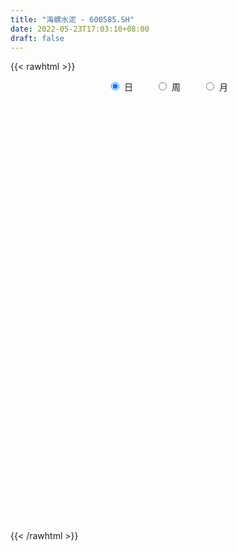 ```yaml
---
title: "海螺水泥 - 600585.SH"
date: 2022-05-23T17:03:10+08:00
draft: false
---
```

{{< rawhtml >}}
    <div style="text-align: center">
        <label style="padding: 1rem;"><input style="margin-right: .5rem" type="radio" name="period" value="D" checked onclick="period_change(this)">日</label>
        <label style="padding: 1rem;"><input style="margin-right: .5rem" type="radio" name="period" value="W" onclick="period_change(this)">周</label>
        <label style="padding: 1rem;"><input style="margin-right: .5rem" type="radio" name="period" value="M" onclick="period_change(this)">月</label>
    </div>
    <div id="chart" style="height: 700px;"></div> 
    <script type="text/javascript">
        const D_v = [119077.58,150388.4,204656.08,236731.09,134141.82,137473.9,146272.44,147084.69,143010.9,244799.36,181902.86,228506.29,277593.41,247762.9,218076.65,216772.18,173619.52,196088.98,216147.5,219570.11,179840.91,195718.81,188151.24,241068.13,240188.19,265206.7,322271.53,478100.74,259465.53,183734.16,145463.3,170341.17,161244.14,173169.54,165543.27,279918.47,234522.28,172108.24,163998.05,141925.16,256540.83,187158.62,169233.51,167099.56,267858.24,230236.02,147596.84,239617.61,132689.66,251729.69,302564.53,212498.57,336264.08,328831.91,226381.12,254158.63,221206.76,736305.5,595305.28,364715.81,411030.35,247329.72,645936.63,409556.0,274014.67,244576.72,213207.37,299027.35,455760.16,298562.56,270613.02,396458.81,261958.02,258019.7,193699.01,240644.45,174060.01,410357.21,534163.85,913540.05,485529.91,477447.46,725911.0699999999,370544.09,367724.45,465620.09,812356.38,833539.1899999999,518658.61,563947.02,524818.8100000001,339344.96,264949.53,421094.05,675598.09,479152.25,282692.2,323902.71,241997.53,229455.47,388649.31,288935.68,267777.99,241717.1,172016.78,276115.74,207678.79,180593.99,258070.19,299949.82,363201.45,198085.92,245790.52,184213.05,183967.22,203720.76,252094.01,203456.46,160698.41,132681.32,201460.73,141442.74,331296.34,547162.36,281569.98,148781.5,306667.74,204465.29,157153.78,177053.83,143298.58,145902.59,145684.76,116556.03,209526.3,217754.45,221014.22,190685.21,677630.1,292790.44,417510.81,404464.0,262311.82,417313.15,280733.8,520805.92,291389.02,147303.11,185737.98,360037.57,268202.05,342606.32,195520.39,230741.46,173345.37,190962.64,175871.21,140066.28,183243.27,144458.06,270854.61,330894.6,422650.69,372866.02,252064.11,217563.86,389195.07,266552.69,325021.73,206851.1,287151.71,677819.4300000001,294745.73,339508.9,214301.64,166663.6,232891.38,164810.04,190789.84,376169.96,244634.89,236614.89,373678.08,393094.09,246662.89,207131.28,181572.67,192018.36,220079.85,168998.16,166354.4,212354.76,310050.5,216801.49,180553.63,158427.25,179954.27,213869.84,321734.41,273209.46,255463.03,297735.32,200913.34,271998.49,179556.29,421529.38,347674.01,334453.1,203416.74,192854.57,132145.92,131870.96,139776.83,132096.62,230245.71,150327.14,275576.44,348193.9,230588.27,305464.6,352574.1,321683.77,270315.05,214031.17,174524.05,219782.91,118127.2,108064.08,179772.23,160378.0,160021.68,182358.38,203926.93,217173.75,580669.9300000001,286802.77,279684.42,239472.98,172250.07,109246.36,153795.18,203271.54,152089.24,150435.72,157306.87,165728.48,215287.53,152272.67,166199.36,143128.8]
const D_histogram = [0.0,-0.0182837607,0.02183835,0.0756934926,0.0790967195,0.0535630854,0.0263484797,-0.0084792991,-0.0370951221,-0.0133012656,0.0025133417,0.0027342331,-0.0269454716,-0.0457139178,-0.0724012601,-0.1098015057,-0.1236704493,-0.13335805,-0.1152411102,-0.0736766486,-0.0505058908,-0.0545968767,-0.0736045349,-0.136139724,-0.1717931398,-0.2511463633,-0.3550593055,-0.5172488647,-0.5569505856,-0.5152523163,-0.4797051821,-0.3862422442,-0.2949594984,-0.2761647217,-0.2444475671,-0.1629786018,-0.1754790032,-0.1717938493,-0.1188367569,-0.0757928117,-0.0940145835,-0.1073473681,-0.0981651147,-0.0732139527,-0.0982325065,-0.0419929695,-0.0212760339,-0.0308814434,-0.0053115573,0.044806273,0.1350224925,0.161733439,0.0741195189,-0.0711544303,-0.1394917474,-0.1812334546,-0.1775390696,0.0692721098,0.2549805867,0.3856930093,0.5048362158,0.5129670816,0.6375461055,0.700131693,0.6762265793,0.6220733702,0.5771856294,0.5397810481,0.5173699555,0.5222210727,0.4131652062,0.3791650645,0.3018672875,0.1822883295,0.0752465863,-0.0663605187,-0.1633457446,-0.3417782122,-0.2739480393,-0.0144914728,0.158775347,0.2794242922,0.4660692133,0.5275175326,0.4888407365,0.5223378866,0.6051457212,0.7380292534,0.7162380651,0.4763942524,0.3187738969,0.2163967207,0.1267150492,0.1138589666,-0.1784526876,-0.4789436273,-0.6375293094,-0.7924934626,-0.8593149619,-0.8335200752,-0.7484893053,-0.662905488,-0.6182411792,-0.6141965917,-0.5750733768,-0.4847094511,-0.429040603,-0.3708930979,-0.3433891686,-0.2540645773,-0.2704943311,-0.2751498771,-0.3143122387,-0.3155357462,-0.2890057237,-0.2598522574,-0.2593466097,-0.1926311236,-0.1244891293,-0.0772485298,-0.0339217054,0.0117780343,-0.024505862,0.1022952229,0.1406396689,0.1754555961,0.1305300656,0.096393951,0.0763337933,0.0991589643,0.1053216339,0.1208991162,0.1310746435,0.1249068105,0.0849213803,0.0345767576,0.0153992497,0.0377867333,0.1743113652,0.2503763682,0.322278934,0.4113194869,0.4231718784,0.470574079,0.4314016308,0.4628423706,0.3865056684,0.3223181217,0.2945408613,0.2539936065,0.2350687899,0.2671670445,0.2740708094,0.2922763589,0.2859508241,0.2435078836,0.1603137026,0.067060402,-0.0022350464,-0.0611727975,-0.013386656,0.0490396583,0.1453376595,0.2345120647,0.2661491199,0.2345689156,0.0764178381,-0.1089148535,-0.3128079488,-0.4346081936,-0.4190829735,-0.2171497632,-0.101199725,-0.1222092844,-0.0872837103,-0.1331646156,-0.1586998944,-0.2316857519,-0.3102751391,-0.1565298018,-0.0665281995,-0.0019010377,0.1334212926,0.2412002301,0.1895841847,0.1220227593,0.0949557169,0.0785178291,0.1179262571,0.1089550083,0.0507369734,-0.0328590408,-0.1693858285,-0.2670897348,-0.3181370668,-0.3052692225,-0.2957153786,-0.2382877413,-0.2675547018,-0.2571186869,-0.3117415698,-0.3799556301,-0.3890670003,-0.3916783858,-0.421733108,-0.5711130173,-0.5749147512,-0.4502233732,-0.297730451,-0.210432246,-0.1298029269,-0.0668570608,-0.0302675422,0.0039076472,0.0883759933,0.1454927042,0.2510632575,0.3611138578,0.4329188405,0.5410953827,0.5598657095,0.5733065948,0.5284271533,0.4723926352,0.3620874737,0.3158974218,0.2471390027,0.1691908483,0.064294408,-0.0623512175,-0.1786169575,-0.1842338144,-0.2569917212,-0.2525607166,-0.1189955849,0.010920276,0.0838503034,0.1527863816,0.0959181243,0.0427327377,0.0092244352,-0.0395712415,-0.0946624305,-0.1040089042,-0.1101217037,-0.1161889728,-0.156744545,-0.1564448707,-0.11870988,-0.1166546222]
const D_fast = [0.0,-0.0228547009,0.0227269973,0.0955055131,0.1186829198,0.1065400571,0.0859125714,0.0489649678,0.0110753642,0.0315439043,0.047986847,0.0488912968,0.0124752241,-0.0177217015,-0.0625093588,-0.1273599809,-0.1721465368,-0.21517365,-0.2258669877,-0.2027216883,-0.1921774032,-0.2099176083,-0.2473264002,-0.3438965203,-0.4224982211,-0.5646380354,-0.757315804,-1.0488175794,-1.2277569466,-1.3148717564,-1.3992509178,-1.4023485409,-1.3848056696,-1.4350520734,-1.4644468106,-1.4237224957,-1.4800926479,-1.5193559564,-1.4961080532,-1.4720123109,-1.5137377285,-1.5539073551,-1.5692663805,-1.5626187066,-1.612195387,-1.5664540924,-1.5510561653,-1.5683819357,-1.5441399389,-1.4828205403,-1.3588486977,-1.2917043914,-1.3607884319,-1.5238509886,-1.6270612425,-1.7141113134,-1.7548016958,-1.4906724889,-1.2412188654,-1.0140831904,-0.76873093,-0.6323582938,-0.3483927435,-0.1107742327,0.0343772984,0.1357424318,0.2351510984,0.3326917791,0.4396231753,0.5750295607,0.5692649958,0.6300561203,0.6282251651,0.5542182895,0.4659881928,0.3077909582,0.1699692962,-0.0939077245,-0.0945645614,0.1612691368,0.3742297934,0.5647348116,0.867897036,1.0612247385,1.1447581266,1.3088397483,1.5429340132,1.8603248588,2.0175931867,1.8968479372,1.8189210558,1.7706430598,1.7126401506,1.7282488097,1.3913239836,0.9710971371,0.6531291276,0.3000416087,0.018391369,-0.1641937631,-0.2662853195,-0.3464278743,-0.4563238602,-0.6058284206,-0.71047355,-0.741286987,-0.7928782897,-0.8274540591,-0.8857974219,-0.8599889749,-0.9440423116,-1.0174853268,-1.135225748,-1.2153331921,-1.2610546005,-1.2968641985,-1.3611952032,-1.3426374981,-1.3056177861,-1.277689319,-1.2428429209,-1.1941986727,-1.2366090346,-1.0842341439,-1.0107297807,-0.9320499544,-0.9443429685,-0.9543805953,-0.9553573047,-0.9077423927,-0.8752493146,-0.8294470533,-0.7865028651,-0.7614439955,-0.7801990806,-0.8218995139,-0.8372272093,-0.8053930424,-0.6252905693,-0.4866314741,-0.3341591748,-0.1422887503,-0.0246433892,0.1404023312,0.2090802907,0.3562316232,0.3765213381,0.3929133217,0.4387712767,0.4617224235,0.5015648044,0.6004548201,0.6758762874,0.7671509266,0.8323130978,0.8507471282,0.8076313728,0.7311431728,0.6612889628,0.5870580123,0.6314974898,0.7061837187,0.8388161348,0.9866185562,1.0847928914,1.1118549159,0.9728082979,0.7602468929,0.4781518105,0.2476995173,0.158453994,0.3060997635,0.3967498705,0.34518799,0.3582926365,0.2791205773,0.2139103249,0.0830030295,-0.0731551425,0.0414577443,0.1148272967,0.1789791991,0.3476568525,0.5157358476,0.5115158484,0.4744601128,0.4711319996,0.474323569,0.5432135614,0.5614810647,0.5159472731,0.4241364987,0.2452632539,0.0807869139,-0.0497946848,-0.1132441461,-0.1776191469,-0.179763445,-0.2759190808,-0.3297627376,-0.4623210131,-0.6255239808,-0.7319021011,-0.8324330831,-0.9679210822,-1.2600792459,-1.4076096676,-1.3954741329,-1.3174138235,-1.28272368,-1.2345450926,-1.1883134917,-1.1592908586,-1.1241387574,-1.017576413,-0.924086526,-0.7557501584,-0.5554210936,-0.3753864008,-0.1319360129,0.0268007412,0.1835682752,0.2707956221,0.3328592628,0.3130759698,0.3458602733,0.3388866049,0.3032361626,0.2144133242,0.0721798944,-0.088740085,-0.1404153955,-0.2774212326,-0.3361304072,-0.2323141717,-0.0996682418,-0.0057756386,0.101357035,0.0684683088,0.0259661066,-0.0052360871,-0.0639245741,-0.1426813708,-0.1780300705,-0.211673296,-0.2467878083,-0.3265295167,-0.3653410601,-0.3572835393,-0.3843919371]
const D_slow = [0.0,-0.0045709402,0.0008886473,0.0198120205,0.0395862003,0.0529769717,0.0595640916,0.0574442669,0.0481704863,0.0448451699,0.0454735053,0.0461570636,0.0394206957,0.0279922163,0.0098919013,-0.0175584752,-0.0484760875,-0.0818156,-0.1106258776,-0.1290450397,-0.1416715124,-0.1553207316,-0.1737218653,-0.2077567963,-0.2507050813,-0.3134916721,-0.4022564985,-0.5315687146,-0.670806361,-0.7996194401,-0.9195457356,-1.0161062967,-1.0898461713,-1.1588873517,-1.2199992435,-1.2607438939,-1.3046136447,-1.347562107,-1.3772712963,-1.3962194992,-1.4197231451,-1.4465599871,-1.4711012658,-1.4894047539,-1.5139628806,-1.5244611229,-1.5297801314,-1.5375004923,-1.5388283816,-1.5276268133,-1.4938711902,-1.4534378305,-1.4349079507,-1.4526965583,-1.4875694951,-1.5328778588,-1.5772626262,-1.5599445987,-1.4961994521,-1.3997761997,-1.2735671458,-1.1453253754,-0.985938849,-0.8109059257,-0.6418492809,-0.4863309384,-0.342034531,-0.207089269,-0.0777467801,0.052808488,0.1560997896,0.2508910557,0.3263578776,0.37192996,0.3907416066,0.3741514769,0.3333150407,0.2478704877,0.1793834779,0.1757606097,0.2154544464,0.2853105195,0.4018278228,0.5337072059,0.6559173901,0.7865018617,0.937788292,1.1222956054,1.3013551216,1.4204536847,1.500147159,1.5542463391,1.5859251014,1.6143898431,1.5697766712,1.4500407644,1.290658437,1.0925350713,0.8777063309,0.6693263121,0.4822039857,0.3164776137,0.1619173189,0.008368171,-0.1354001732,-0.256577536,-0.3638376867,-0.4565609612,-0.5424082533,-0.6059243976,-0.6735479804,-0.7423354497,-0.8209135094,-0.8997974459,-0.9720488768,-1.0370119412,-1.1018485936,-1.1500063745,-1.1811286568,-1.2004407892,-1.2089212156,-1.205976707,-1.2121031725,-1.1865293668,-1.1513694496,-1.1075055505,-1.0748730341,-1.0507745464,-1.031691098,-1.006901357,-0.9805709485,-0.9503461695,-0.9175775086,-0.886350806,-0.8651204609,-0.8564762715,-0.8526264591,-0.8431797757,-0.7996019344,-0.7370078424,-0.6564381089,-0.5536082372,-0.4478152676,-0.3301717478,-0.2223213401,-0.1066107475,-0.0099843303,0.0705952001,0.1442304154,0.207728817,0.2664960145,0.3332877756,0.401805478,0.4748745677,0.5463622737,0.6072392446,0.6473176703,0.6640827708,0.6635240092,0.6482308098,0.6448841458,0.6571440604,0.6934784753,0.7521064914,0.8186437714,0.8772860003,0.8963904598,0.8691617465,0.7909597593,0.6823077109,0.5775369675,0.5232495267,0.4979495955,0.4673972744,0.4455763468,0.4122851929,0.3726102193,0.3146887813,0.2371199966,0.1979875461,0.1813554962,0.1808802368,0.2142355599,0.2745356175,0.3219316637,0.3524373535,0.3761762827,0.39580574,0.4252873042,0.4525260563,0.4652102997,0.4569955395,0.4146490824,0.3478766487,0.268342382,0.1920250764,0.1180962317,0.0585242964,-0.0083643791,-0.0726440508,-0.1505794432,-0.2455683508,-0.3428351008,-0.4407546973,-0.5461879743,-0.6889662286,-0.8326949164,-0.9452507597,-1.0196833724,-1.072291434,-1.1047421657,-1.1214564309,-1.1290233164,-1.1280464046,-1.1059524063,-1.0695792302,-1.0068134159,-0.9165349514,-0.8083052413,-0.6730313956,-0.5330649682,-0.3897383195,-0.2576315312,-0.1395333724,-0.049011504,0.0299628515,0.0917476021,0.1340453142,0.1501189162,0.1345311119,0.0898768725,0.0438184189,-0.0204295114,-0.0835696906,-0.1133185868,-0.1105885178,-0.089625942,-0.0514293466,-0.0274498155,-0.0167666311,-0.0144605223,-0.0243533327,-0.0480189403,-0.0740211663,-0.1015515923,-0.1305988355,-0.1697849717,-0.2088961894,-0.2385736594,-0.2677373149]
const D_data = [['2021-05-12', 46.9848, 47.0803, 46.8893, 47.3954],['2021-05-13', 46.9466, 46.7938, 46.6983, 47.0803],['2021-05-14', 46.7938, 47.5864, 46.7938, 47.6437],['2021-05-17', 47.615, 48.0543, 47.615, 48.5127],['2021-05-18', 48.0734, 47.6437, 47.4623, 48.1116],['2021-05-19', 47.6437, 47.2808, 47.0325, 47.6437],['2021-05-20', 47.2522, 47.1567, 46.8415, 47.2713],['2021-05-21', 47.214, 46.9084, 46.8893, 47.4527],['2021-05-24', 46.9466, 46.8033, 46.6792, 46.9466],['2021-05-25', 46.8033, 47.4336, 46.6792, 47.4909],['2021-05-26', 47.4432, 47.4432, 47.2522, 47.7105],['2021-05-27', 47.4814, 47.2999, 47.2426, 47.7296],['2021-05-28', 47.4145, 46.8415, 46.7938, 47.5577],['2021-05-31', 46.9752, 46.8224, 46.6028, 46.9752],['2021-06-01', 46.8129, 46.555, 46.364, 46.8129],['2021-06-02', 46.5455, 46.173, 46.1253, 46.5455],['2021-06-03', 46.1253, 46.2303, 46.0584, 46.4022],['2021-06-04', 46.2303, 46.1062, 45.982, 46.5455],['2021-06-07', 46.1062, 46.364, 45.8388, 46.4977],['2021-06-08', 46.2208, 46.7269, 46.1253, 46.7269],['2021-06-09', 46.9848, 46.6028, 46.5646, 47.0134],['2021-06-10', 46.6219, 46.2494, 46.2494, 46.8893],['2021-06-11', 46.4691, 45.9247, 45.9152, 46.4882],['2021-06-15', 45.9343, 45.0462, 44.9411, 46.1062],['2021-06-16', 45.0844, 44.9602, 44.4732, 45.2658],['2021-06-17', 44.9, 43.89, 43.85, 44.91],['2021-06-18', 43.89, 42.79, 42.57, 43.91],['2021-06-21', 42.4, 40.92, 40.82, 42.4],['2021-06-22', 40.89, 41.39, 40.85, 41.97],['2021-06-23', 41.41, 41.88, 41.4, 42.14],['2021-06-24', 42.0, 41.49, 41.21, 42.09],['2021-06-25', 41.65, 42.08, 41.5, 42.21],['2021-06-28', 42.1, 42.13, 41.72, 42.56],['2021-06-29', 42.2, 41.13, 41.13, 42.2],['2021-06-30', 41.11, 41.05, 40.8, 41.53],['2021-07-01', 41.0, 41.64, 40.41, 41.94],['2021-07-02', 41.01, 40.33, 40.21, 41.08],['2021-07-05', 40.33, 40.18, 39.9, 40.55],['2021-07-06', 40.18, 40.64, 40.1, 40.74],['2021-07-07', 40.45, 40.5, 40.11, 40.71],['2021-07-08', 40.49, 39.53, 39.5, 40.5],['2021-07-09', 39.29, 39.22, 38.94, 39.83],['2021-07-12', 39.63, 39.2, 39.16, 39.95],['2021-07-13', 39.2, 39.21, 38.92, 39.48],['2021-07-14', 39.19, 38.3, 38.2, 39.2],['2021-07-15', 38.25, 39.13, 38.05, 39.25],['2021-07-16', 38.98, 38.65, 38.52, 38.99],['2021-07-19', 38.61, 38.06, 37.64, 38.61],['2021-07-20', 37.9, 38.31, 37.75, 38.38],['2021-07-21', 38.68, 38.62, 38.43, 39.5],['2021-07-22', 38.62, 39.36, 38.1, 39.73],['2021-07-23', 39.4, 38.79, 38.74, 39.67],['2021-07-26', 38.73, 37.08, 36.9, 38.73],['2021-07-27', 37.1, 35.52, 35.48, 37.38],['2021-07-28', 35.5, 35.61, 35.18, 36.1],['2021-07-29', 35.96, 35.3, 35.01, 36.11],['2021-07-30', 35.29, 35.4, 34.65, 35.8],['2021-08-02', 35.4, 38.86, 34.62, 38.94],['2021-08-03', 38.8, 39.18, 38.08, 39.88],['2021-08-04', 39.1, 39.4, 38.71, 39.63],['2021-08-05', 39.28, 40.1, 38.85, 40.49],['2021-08-06', 40.08, 39.29, 38.9, 40.09],['2021-08-09', 39.1, 41.42, 38.9, 42.59],['2021-08-10', 41.43, 41.56, 40.31, 41.59],['2021-08-11', 41.55, 41.03, 40.9, 41.95],['2021-08-12', 40.9, 40.88, 40.41, 41.49],['2021-08-13', 40.88, 41.15, 40.51, 41.6],['2021-08-16', 41.6, 41.43, 41.35, 42.48],['2021-08-17', 41.45, 41.86, 41.45, 42.8],['2021-08-18', 41.87, 42.57, 41.01, 42.63],['2021-08-19', 42.49, 41.25, 41.23, 42.5],['2021-08-20', 41.15, 42.15, 40.52, 42.84],['2021-08-23', 42.14, 41.62, 41.2, 42.14],['2021-08-24', 41.64, 40.8, 40.79, 41.94],['2021-08-25', 41.2, 40.5, 40.38, 41.3],['2021-08-26', 40.4, 39.45, 39.45, 40.4],['2021-08-27', 39.62, 39.32, 39.2, 39.98],['2021-08-30', 38.66, 37.39, 37.01, 38.67],['2021-08-31', 37.69, 39.96, 37.69, 40.48],['2021-09-01', 40.3, 43.16, 40.01, 43.78],['2021-09-02', 43.5, 43.34, 42.76, 43.8],['2021-09-03', 42.95, 43.69, 42.2, 44.19],['2021-09-06', 44.65, 45.7, 44.31, 46.3],['2021-09-07', 45.7, 45.27, 44.69, 45.82],['2021-09-08', 45.15, 44.57, 44.1, 45.27],['2021-09-09', 44.5, 45.97, 44.22, 46.18],['2021-09-10', 46.49, 47.48, 46.49, 49.4],['2021-09-13', 48.0, 49.38, 47.6, 49.61],['2021-09-14', 49.62, 48.5, 48.1, 49.8],['2021-09-15', 48.51, 45.73, 45.3, 48.6],['2021-09-16', 46.42, 46.21, 45.63, 47.59],['2021-09-17', 47.49, 46.63, 45.12, 47.49],['2021-09-22', 46.66, 46.63, 46.4, 47.5],['2021-09-23', 47.12, 47.64, 47.12, 48.95],['2021-09-24', 47.24, 43.51, 43.0, 47.31],['2021-09-27', 43.39, 41.75, 41.08, 43.39],['2021-09-28', 42.0, 42.03, 41.45, 42.75],['2021-09-29', 41.49, 40.82, 40.67, 41.78],['2021-09-30', 40.76, 40.8, 40.4, 41.49],['2021-10-08', 41.43, 41.28, 40.5, 41.69],['2021-10-11', 41.54, 41.77, 41.5, 43.16],['2021-10-12', 41.76, 41.73, 41.01, 42.55],['2021-10-13', 41.68, 41.09, 40.05, 41.68],['2021-10-14', 41.1, 40.23, 40.05, 41.12],['2021-10-15', 40.24, 40.3, 39.99, 40.84],['2021-10-18', 40.3, 40.84, 39.05, 40.84],['2021-10-19', 40.6, 40.39, 40.08, 40.75],['2021-10-20', 40.62, 40.35, 39.95, 40.85],['2021-10-21', 40.16, 39.84, 39.58, 40.66],['2021-10-22', 39.88, 40.61, 39.88, 41.47],['2021-10-25', 39.99, 39.18, 39.15, 39.99],['2021-10-26', 39.42, 38.95, 38.9, 39.54],['2021-10-27', 38.75, 38.05, 37.85, 38.79],['2021-10-28', 38.05, 38.04, 37.56, 38.45],['2021-10-29', 37.8, 38.08, 37.76, 38.24],['2021-11-01', 38.0, 37.9, 37.68, 38.29],['2021-11-02', 38.0, 37.26, 37.0, 38.38],['2021-11-03', 37.09, 37.93, 37.09, 38.3],['2021-11-04', 38.17, 38.02, 37.5, 38.18],['2021-11-05', 37.87, 37.82, 37.5, 38.14],['2021-11-08', 37.64, 37.8, 37.37, 38.18],['2021-11-09', 37.99, 37.89, 37.7, 38.22],['2021-11-10', 37.77, 36.71, 36.3, 37.88],['2021-11-11', 36.72, 38.86, 36.61, 39.12],['2021-11-12', 38.87, 38.13, 38.01, 38.89],['2021-11-15', 38.14, 38.25, 37.95, 38.49],['2021-11-16', 38.25, 37.19, 37.08, 38.45],['2021-11-17', 37.18, 37.05, 36.9, 37.35],['2021-11-18', 37.1, 37.0, 36.9, 37.21],['2021-11-19', 36.98, 37.47, 36.7, 37.6],['2021-11-22', 37.45, 37.28, 37.01, 37.45],['2021-11-23', 37.18, 37.41, 37.05, 37.64],['2021-11-24', 37.39, 37.38, 37.0, 37.48],['2021-11-25', 37.38, 37.16, 37.06, 37.38],['2021-11-26', 37.05, 36.57, 36.53, 37.05],['2021-11-29', 36.18, 36.12, 36.0, 36.2],['2021-11-30', 36.14, 36.22, 36.02, 36.79],['2021-12-01', 36.08, 36.65, 36.03, 36.67],['2021-12-02', 36.49, 38.48, 36.19, 39.1],['2021-12-03', 38.31, 38.36, 37.83, 38.4],['2021-12-06', 38.69, 38.84, 38.55, 39.5],['2021-12-07', 39.39, 39.7, 39.39, 40.07],['2021-12-08', 39.7, 39.27, 39.01, 39.79],['2021-12-09', 39.4, 40.18, 39.34, 40.45],['2021-12-10', 39.99, 39.44, 39.26, 40.1],['2021-12-13', 40.5, 40.64, 40.48, 42.0],['2021-12-14', 40.55, 39.5, 39.4, 40.55],['2021-12-15', 39.39, 39.56, 39.32, 39.92],['2021-12-16', 39.58, 40.03, 39.12, 40.13],['2021-12-17', 40.1, 39.93, 39.71, 40.68],['2021-12-20', 39.77, 40.27, 39.54, 40.57],['2021-12-21', 40.0, 41.19, 40.0, 41.88],['2021-12-22', 41.42, 41.25, 40.72, 41.5],['2021-12-23', 41.2, 41.75, 40.85, 41.8],['2021-12-24', 41.73, 41.78, 41.28, 41.99],['2021-12-27', 41.81, 41.49, 40.98, 42.6],['2021-12-28', 41.58, 40.89, 40.67, 41.72],['2021-12-29', 40.99, 40.47, 40.31, 41.26],['2021-12-30', 40.49, 40.45, 40.24, 40.99],['2021-12-31', 40.22, 40.3, 40.0, 40.67],['2022-01-04', 40.46, 41.67, 40.02, 41.85],['2022-01-05', 41.55, 42.26, 41.34, 42.58],['2022-01-06', 42.5, 43.29, 42.32, 44.15],['2022-01-07', 43.2, 43.96, 43.15, 44.15],['2022-01-10', 43.96, 43.88, 43.4, 44.5],['2022-01-11', 44.11, 43.41, 43.25, 44.19],['2022-01-12', 43.2, 41.56, 41.49, 43.33],['2022-01-13', 41.67, 40.4, 40.35, 41.84],['2022-01-14', 40.2, 39.06, 39.0, 40.25],['2022-01-17', 39.1, 39.01, 38.82, 39.29],['2022-01-18', 39.08, 40.19, 38.72, 40.29],['2022-01-19', 40.01, 42.94, 40.01, 43.1],['2022-01-20', 42.94, 42.67, 42.3, 43.15],['2022-01-21', 42.7, 41.19, 41.09, 42.7],['2022-01-24', 42.35, 41.91, 41.27, 42.4],['2022-01-25', 41.53, 40.84, 40.7, 41.9],['2022-01-26', 40.52, 40.84, 39.66, 41.25],['2022-01-27', 40.48, 39.87, 39.8, 40.57],['2022-01-28', 40.21, 39.21, 39.18, 40.57],['2022-02-07', 39.84, 42.17, 39.78, 42.58],['2022-02-08', 42.17, 41.97, 41.28, 42.4],['2022-02-09', 41.99, 42.07, 41.91, 43.1],['2022-02-10', 42.07, 43.58, 41.61, 43.6],['2022-02-11', 43.6, 44.08, 43.31, 44.45],['2022-02-14', 43.69, 42.45, 42.38, 44.12],['2022-02-15', 42.73, 42.1, 41.8, 42.96],['2022-02-16', 42.48, 42.49, 42.11, 43.2],['2022-02-17', 42.49, 42.63, 41.82, 43.35],['2022-02-18', 42.31, 43.53, 42.15, 43.61],['2022-02-21', 43.54, 43.16, 42.7, 43.76],['2022-02-22', 42.66, 42.49, 42.08, 42.77],['2022-02-23', 42.4, 41.86, 41.61, 42.7],['2022-02-24', 41.51, 40.58, 40.12, 41.54],['2022-02-25', 40.88, 40.31, 40.25, 41.44],['2022-02-28', 40.5, 40.3, 40.03, 40.95],['2022-03-01', 40.43, 40.78, 40.34, 40.94],['2022-03-02', 40.73, 40.58, 40.5, 41.26],['2022-03-03', 40.79, 41.16, 40.57, 41.34],['2022-03-04', 40.8, 39.95, 39.61, 40.8],['2022-03-07', 39.95, 40.18, 39.71, 40.88],['2022-03-08', 39.94, 39.0, 38.8, 40.25],['2022-03-09', 39.49, 38.19, 36.65, 39.69],['2022-03-10', 39.0, 38.37, 38.2, 39.2],['2022-03-11', 37.73, 38.05, 37.1, 38.18],['2022-03-14', 37.58, 37.22, 37.05, 38.35],['2022-03-15', 37.01, 34.75, 34.72, 37.03],['2022-03-16', 35.13, 35.59, 33.8, 35.75],['2022-03-17', 36.2, 36.99, 36.0, 37.37],['2022-03-18', 37.04, 37.65, 36.8, 37.88],['2022-03-21', 37.8, 37.13, 36.92, 37.87],['2022-03-22', 36.94, 37.21, 36.68, 37.48],['2022-03-23', 37.1, 37.14, 36.9, 37.36],['2022-03-24', 37.0, 36.88, 36.59, 37.1],['2022-03-25', 36.84, 36.87, 36.67, 37.29],['2022-03-28', 37.01, 37.7, 36.68, 37.9],['2022-03-29', 37.48, 37.68, 37.21, 37.83],['2022-03-30', 37.8, 38.74, 37.8, 39.0],['2022-03-31', 38.54, 39.49, 38.45, 39.99],['2022-04-01', 39.1, 39.7, 38.99, 39.93],['2022-04-06', 39.61, 40.93, 39.46, 41.13],['2022-04-07', 40.8, 40.51, 40.36, 41.83],['2022-04-08', 40.68, 40.92, 40.28, 41.25],['2022-04-11', 40.98, 40.5, 40.17, 41.2],['2022-04-12', 40.24, 40.46, 39.6, 40.68],['2022-04-13', 40.24, 39.65, 39.62, 40.56],['2022-04-14', 39.71, 40.3, 39.02, 40.5],['2022-04-15', 40.06, 39.94, 39.8, 40.6],['2022-04-18', 39.74, 39.61, 39.13, 40.07],['2022-04-19', 39.5, 38.89, 38.79, 39.91],['2022-04-20', 38.9, 38.01, 37.83, 39.16],['2022-04-21', 37.78, 37.4, 37.22, 38.3],['2022-04-22', 37.1, 38.32, 36.9, 38.66],['2022-04-25', 38.0, 37.09, 37.06, 38.66],['2022-04-26', 37.1, 37.66, 36.9, 38.28],['2022-04-27', 38.17, 39.49, 38.17, 40.97],['2022-04-28', 39.45, 40.1, 39.15, 40.26],['2022-04-29', 39.58, 39.96, 38.83, 40.2],['2022-05-05', 39.98, 40.38, 39.77, 40.56],['2022-05-06', 39.5, 38.93, 38.87, 40.0],['2022-05-09', 38.89, 38.73, 38.41, 39.58],['2022-05-10', 38.15, 38.76, 37.79, 38.9],['2022-05-11', 38.98, 38.33, 38.12, 39.06],['2022-05-12', 38.13, 37.91, 37.59, 38.28],['2022-05-13', 37.95, 38.22, 37.81, 38.27],['2022-05-16', 38.58, 38.12, 37.87, 38.69],['2022-05-17', 38.12, 37.98, 37.38, 38.12],['2022-05-18', 37.78, 37.29, 37.07, 37.82],['2022-05-19', 36.95, 37.54, 36.81, 37.75],['2022-05-20', 37.69, 37.97, 37.56, 38.09],['2022-05-23', 37.97, 37.5, 37.42, 37.97]]
const W_v = [1452755.73,1702092.53,1471943.4200000002,1907645.8700000001,1497764.2700000003,992892.38,1184246.5,1541070.2100000002,1374140.46,2524050.1400000001,2117703.9100000001,1337291.3099999998,1939053.6800000002,1961868.5699999998,1858368.8,2347432.7799999998,2480934.3900000001,4444424.1200000001,3305561.6799999997,3772667.52,3088940.1299999999,2072313.3399999999,1701646.5899999999,1836549.9300000002,2994168.75,3712128.1700000004,2702454.1500000004,2170522.3900000001,2432277.5699999998,3427877.3799999999,930203.95,614099.38,2145836.4399999999,1960185.0099999998,2475950.8699999996,2181077.6699999999,2122711.5799999996,1432198.8999999999,2120350.3900000001,2047506.52,1880236.6399999999,1197207.75,1535214.8699999999,1328581.49,1588232.1199999999,1530284.2400000002,1719426.77,1766914.74,1774295.6599999999,1519286.3200000003,1614624.27,1458680.2199999997,1398187.6799999999,2592293.9700000002,2020840.28,2060228.5800000001,1398081.1200000001,1145528.9200000002,1085885.6199999999,872923.55,1583954.9299999999,1358251.0599999998,951462.6899999999,1505063.6200000001,1156229.0600000001,2094449.0499999998,2212858.5700000003,1125379.3300000001,1100377.03,1361949.8300000001,938752.0600000001,1214376.3300000001,1225229.6199999999,940215.52,743030.3100000001,728537.35,1112586.99,1047823.4900000001,951733.42,1144932.1000000001,1434603.8799999999,1326153.9299999999,2096495.6000000001,1824771.24,1763890.8899999999,2767475.3399999999,1748176.8300000001,2121370.9899999998,2143819.2200000002,1338866.8400000001,1523113.3,664464.5800000001,1613954.4400000002,1295155.6699999999,949090.4,990970.73,761788.5600000001,1528807.2600000002,1288322.3400000001,1046600.5700000001,1421528.02,1214716.76,801829.72,921225.8899999999,1012179.6699999999,919540.3400000001,762395.35,951042.95,849569.87,1593705.73,781451.89,578746.23,708188.3400000001,99311.8,867391.47,754556.15,700724.34,897014.1800000001,988244.99,726099.72,1173719.0899999999,1265660.6000000001,697656.3600000001,1209397.6499999999,972936.0600000001,1082367.6200000001,1307473.2000000002,1289242.6599999999,1151221.9300000002,1503936.4699999997,2162152.1699999999,1781677.1100000001,1554738.1899999999,2664632.23,3224907.29,1842059.3800000001,2404094.3399999999,1947160.71,1213901.54,1330174.5,1286275.22,1101641.98,852852.26,874993.4199999999,1322482.9199999999,1100001.3200000001,973554.1400000001,1372038.52,1496841.5099999998,1423689.6599999999,838903.23,2208318.8300000001,2696244.7200000002,2513322.9199999999,3545786.9799999995,1873005.48,1482678.75,1196163.74,1007958.3899999999,1353137.8300000001,1235802.8400000001,928700.76,886546.11,731385.98,569142.8100000001,324520.02,1270755.2300000002,1022641.26,1439381.0299999998,1882590.3100000001,1821479.0199999998,1663103.3600000001,1149619.54,1119535.72,1067543.7999999998,963994.9700000001,1052656.5,1096616.55,3206355.2800000003,2361575.3000000003,1917187.76,2229351.1500000004,2099159.2000000002,1023443.64,1255151.6200000001,2569198.3600000003,1787295.9600000002,2125720.5899999999,1366579.9700000002,1361927.8200000001,1149930.8400000001,838287.37,696296.1099999999,793166.3,944379.49,469333.82,909013.5699999999,801703.9399999999,1075812.8200000001,1052320.23,999428.5700000001,1068734.55,1237104.8999999999,1014397.7000000001,921730.8999999999,982024.17,1139100.0600000001,1366842.5,2354686.6600000001,1787291.3899999997,1720421.9000000001,1128381.1899999999,2821038.48,2742156.0800000001,2780308.5899999999,1361641.6699999999,1327744.6899999999,229455.47,1359096.8600000001,1222408.53,1175258.1599999999,952650.96,1502932.1499999999,994122.14,760968.26,1599874.4199999999,1782333.5800000003,1505273.6000000001,1210415.5899999999,834601.46,1397265.9199999999,1450397.46,1806076.8700000001,969456.5,1624191.9100000001,1047465.05,1074559.3100000001,1054539.3999999999,1299319.6400000001,1486629.52,728744.8999999999,1234931.46,979722.47,996780.38,790594.37,1568257.8,411723.05,768838.0399999999,856794.91,143128.8]
const W_histogram = [0.0,0.0647813105,0.0675457754,0.0333165968,0.0293367689,-0.0029070575,0.0266882398,0.0123058252,-0.0169364892,0.0538732471,0.1361998308,0.1492473758,0.1004321822,0.1806774197,0.20598773,0.1624077158,0.1156684843,0.2591399629,0.3563841168,0.5009474413,0.4895150233,0.3667276228,0.3408919314,0.2969161808,0.4255772615,0.4146407275,0.4285309866,0.5254173965,0.6609703287,0.3613829893,0.2579637438,0.2050363607,0.0673754293,-0.0722339917,-0.0329993876,-0.1672879506,-0.2259884705,-0.2554942045,-0.2204741444,-0.2530470047,-0.191780162,-0.11202771,-0.0741622918,-0.0050291282,-0.0630854884,-0.0969575462,-0.0652243663,0.0387823215,0.0810779633,-0.0338175411,-0.2315582901,-0.2022203992,-0.1465411411,0.0447383318,0.0934534578,0.2195896739,0.0807250402,0.0982837177,0.0792472438,-0.0120378341,-0.2541923627,-0.1929298027,-0.1515428204,-0.2100490384,-0.3124192748,-0.5190011815,-0.4640250808,-0.477309204,-0.4927219142,-0.5728807147,-0.5681425164,-0.5818024065,-0.5396152186,-0.5890117198,-0.6056998068,-0.6317382307,-0.5397320293,-0.3711340071,-0.2250441781,-0.0489490502,0.1357099943,0.3089826205,0.518274123,0.5402881607,0.6171527651,0.670004759,0.7147786481,0.9161071654,0.9764940522,1.0067956039,0.790740008,0.6297561459,0.4303111997,0.2680540018,0.1505167862,0.0780914437,-0.0565008354,-0.0099589477,0.0687100999,0.1795853486,0.3314520259,0.272880543,0.1641970818,0.1158047397,-0.0946742648,-0.249762593,-0.320884129,-0.287902765,-0.3065160931,-0.0960557293,-0.0155036671,-0.0058721217,-0.0411837,-0.0798028772,0.0004184111,-0.0159756397,-0.0356093017,0.0055358179,0.0308885532,-0.0279171324,0.1228190217,0.1845738774,0.277985958,0.40980094,0.4220955856,0.6117309378,0.8383115898,0.8444913093,0.7061630372,0.3171929179,0.0516986091,0.1242111798,0.1065564378,0.2187658362,0.3907127997,0.2716966575,0.0834693941,0.1083473143,0.0213715275,0.1308850903,0.1853415,0.1726303747,0.2409035305,0.2952833329,0.1676061759,-0.0596436202,-0.2391160644,-0.4063160207,-0.5255705658,-0.5623010921,-0.6113702889,-0.4710121867,-0.355940277,-0.2985121657,-0.1546019551,0.0795902939,0.2061594058,0.1283560693,0.045689593,0.1366779905,0.0029463406,-0.1915094836,-0.2013042354,-0.4210418283,-0.6447107599,-0.7479466931,-0.824038586,-0.9576986538,-1.1481185345,-0.9800006893,-0.8167932376,-0.603630541,-0.4859714779,-0.3680236083,-0.4862142131,-0.4927983958,-0.595559443,-0.5988870413,-0.2732472998,-0.1052436799,-0.1927057535,-0.3462900658,-0.4355709854,-0.3600399046,-0.1191314445,-0.0361839733,-0.1058785073,0.0580869048,-0.0101473553,-0.0600353466,-0.0816578494,-0.1250814125,-0.1552233078,-0.1793760395,-0.2395431099,-0.1826771489,-0.1537477264,-0.1617782516,-0.153185883,-0.1769316176,-0.183955973,-0.3681785154,-0.4982303557,-0.6527463196,-0.7721648944,-0.8271035281,-0.7915517324,-0.9246182194,-0.6896958295,-0.3644180618,-0.0536115003,-0.0124676651,0.3170155657,0.7722155004,0.9844759014,0.8862295517,0.6226591679,0.4714428588,0.3043266131,0.2176362693,0.0041615714,-0.1327317951,-0.1777706994,-0.2243739509,-0.2843195312,-0.177167841,-0.0158066274,0.1334568486,0.3538009066,0.3938268924,0.6458599565,0.4698117125,0.4822465185,0.3487772599,0.5672109027,0.6475752877,0.4653185855,0.3094682344,0.0793542627,-0.0896981218,-0.2356625532,-0.1285853171,0.0290270015,0.0695864137,-0.0063487658,0.0567402032,0.0331371024,-0.0232194686,-0.0677419282,-0.1163985437]
const W_fast = [0.0,0.0809766382,0.1006275469,0.0747275175,0.0780818818,0.045111291,0.0813786482,0.0700726899,0.0365962532,0.1208743013,0.2372508427,0.2876102316,0.2639030836,0.389317676,0.4661249188,0.4631468336,0.4453247231,0.6535811924,0.8399213756,1.1097215604,1.2206678983,1.1895624034,1.2489496949,1.2792029894,1.5142583855,1.6069820334,1.7280050391,1.9562457982,2.2570413126,2.0477997205,2.0088714109,2.007203118,1.8863860439,1.728718125,1.7597028822,1.5835923315,1.468394694,1.3750154088,1.3549169329,1.2590823215,1.2724041236,1.3241496482,1.3434744933,1.4113503749,1.3375226426,1.2794111982,1.2948382866,1.4085405548,1.4711056874,1.3477557977,1.0921254762,1.0709082673,1.0899522402,1.292416296,1.3644947864,1.545528421,1.4268450473,1.4689746542,1.4697499913,1.3754554548,1.0697528356,1.082782945,1.0862842222,0.9752657445,0.7947906894,0.4584584874,0.3974283178,0.2648168936,0.126223705,-0.0971552743,-0.234452705,-0.3935631968,-0.4862798136,-0.6829292447,-0.8510422835,-1.035015265,-1.0779420709,-1.0021275504,-0.912298766,-0.7484409006,-0.5298543576,-0.2793360762,0.0595239571,0.2166100349,0.4477628305,0.6681160142,0.8915845654,1.321939874,1.6264502739,1.9084507265,1.8900801327,1.8865353069,1.7946681608,1.6994244632,1.6195164442,1.5666139627,1.4178964748,1.4619486255,1.5577951981,1.713566784,1.9482964677,1.9579451206,1.8903109298,1.8708697727,1.636722202,1.4191932255,1.2678506573,1.22885633,1.1336139786,1.3200604101,1.3967365555,1.4049000705,1.3592925671,1.3007226706,1.3810485617,1.360660601,1.3321246136,1.3746536877,1.4077285612,1.3419435925,1.523384502,1.6312828271,1.7941913972,2.0284566142,2.1462751562,2.4888432428,2.9250017923,3.1423043391,3.1805168263,2.8708449365,2.61827528,2.7218406456,2.730825013,2.8977258705,3.1673510339,3.1162590561,2.9488991412,3.00086389,2.9192309851,3.0614658204,3.1622576052,3.1927040735,3.3212031119,3.4494037476,3.3636281345,3.1214674333,2.882215973,2.6134370116,2.3627898251,2.1854840257,1.9835722567,2.0061773122,2.0322641527,2.0150642226,2.1203239444,2.3744137669,2.5525227302,2.506808411,2.435564333,2.5607222281,2.4277271633,2.1853939683,2.1252731577,1.8002751077,1.4154284861,1.1252058796,0.8431043403,0.470019609,-0.0074299054,-0.0843122325,-0.1253030901,-0.0630480289,-0.0668818352,-0.0409398677,-0.2806840258,-0.4104678074,-0.6621187154,-0.815168074,-0.5578401574,-0.4161474575,-0.5517859695,-0.7919427983,-0.9901164642,-1.0045953595,-0.7934697606,-0.7195682827,-0.8157324435,-0.6372453051,-0.7080164041,-0.772913232,-0.8149501971,-0.8896441134,-0.9585918357,-1.0275885773,-1.1476414252,-1.1364447513,-1.1459522604,-1.1944273486,-1.2241314508,-1.2921100898,-1.3451234384,-1.6213906097,-1.8760000389,-2.1937025827,-2.5061623811,-2.7678768968,-2.9302130343,-3.294434076,-3.2319356435,-2.9977623913,-2.7003587049,-2.6623317859,-2.2535946637,-1.6053408539,-1.1469614775,-1.0236504393,-1.1315560311,-1.1649116255,-1.255946218,-1.2882274945,-1.5006617995,-1.6707381148,-1.7602196939,-1.8629164331,-1.9939418963,-1.9310821663,-1.7736726095,-1.5910449214,-1.2822506367,-1.1437679278,-0.7302698746,-0.7888651905,-0.6558687549,-0.7021436985,-0.34190733,-0.0996491231,-0.165576179,-0.2440594714,-0.4543348774,-0.6458117924,-0.8506918621,-0.7757609553,-0.6108918864,-0.5529358707,-0.6304582416,-0.5531842218,-0.5685030471,-0.6306644851,-0.6921224268,-0.7698786782]
const W_slow = [0.0,0.0161953276,0.0330817715,0.0414109207,0.0487451129,0.0480183485,0.0546904085,0.0577668648,0.0535327425,0.0670010542,0.1010510119,0.1383628559,0.1634709014,0.2086402563,0.2601371888,0.3007391178,0.3296562388,0.3944412296,0.4835372588,0.6087741191,0.7311528749,0.8228347806,0.9080577635,0.9822868087,1.0886811241,1.1923413059,1.2994740526,1.4308284017,1.5960709839,1.6864167312,1.7509076671,1.8021667573,1.8190106146,1.8009521167,1.7927022698,1.7508802821,1.6943831645,1.6305096134,1.5753910773,1.5121293261,1.4641842856,1.4361773581,1.4176367852,1.4163795031,1.400608131,1.3763687445,1.3600626529,1.3697582333,1.3900277241,1.3815733388,1.3236837663,1.2731286665,1.2364933812,1.2476779642,1.2710413286,1.3259387471,1.3461200071,1.3706909366,1.3905027475,1.387493289,1.3239451983,1.2757127476,1.2378270425,1.1853147829,1.1072099642,0.9774596689,0.8614533987,0.7421260977,0.6189456191,0.4757254404,0.3336898113,0.1882392097,0.0533354051,-0.0939175249,-0.2453424766,-0.4032770343,-0.5382100416,-0.6309935434,-0.6872545879,-0.6994918504,-0.6655643519,-0.5883186967,-0.458750166,-0.3236781258,-0.1693899345,-0.0018887448,0.1768059172,0.4058327086,0.6499562216,0.9016551226,1.0993401246,1.2567791611,1.364356961,1.4313704615,1.468999658,1.4885225189,1.4743973101,1.4719075732,1.4890850982,1.5339814353,1.6168444418,1.6850645776,1.726113848,1.7550650329,1.7313964667,1.6689558185,1.5887347862,1.516759095,1.4401300717,1.4161161394,1.4122402226,1.4107721922,1.4004762672,1.3805255479,1.3806301506,1.3766362407,1.3677339153,1.3691178698,1.3768400081,1.369860725,1.4005654804,1.4467089497,1.5162054392,1.6186556742,1.7241795706,1.877112305,2.0866902025,2.2978130298,2.4743537891,2.5536520186,2.5665766709,2.5976294658,2.6242685753,2.6789600343,2.7766382342,2.8445623986,2.8654297471,2.8925165757,2.8978594576,2.9305807302,2.9769161052,3.0200736988,3.0802995814,3.1541204147,3.1960219586,3.1811110536,3.1213320375,3.0197530323,2.8883603908,2.7477851178,2.5949425456,2.4771894989,2.3882044297,2.3135763883,2.2749258995,2.294823473,2.3463633244,2.3784523417,2.38987474,2.4240442376,2.4247808228,2.3769034519,2.326577393,2.2213169359,2.060139246,1.8731525727,1.6671429262,1.4277182628,1.1406886291,0.8956884568,0.6914901474,0.5405825122,0.4190896427,0.3270837406,0.2055301873,0.0823305884,-0.0665592724,-0.2162810327,-0.2845928576,-0.3109037776,-0.359080216,-0.4456527324,-0.5545454788,-0.6445554549,-0.6743383161,-0.6833843094,-0.7098539362,-0.69533221,-0.6978690488,-0.7128778855,-0.7332923478,-0.7645627009,-0.8033685279,-0.8482125378,-0.9080983152,-0.9537676025,-0.9922045341,-1.032649097,-1.0709455677,-1.1151784721,-1.1611674654,-1.2532120942,-1.3777696832,-1.5409562631,-1.7339974867,-1.9407733687,-2.1386613018,-2.3698158567,-2.542239814,-2.6333443295,-2.6467472046,-2.6498641208,-2.5706102294,-2.3775563543,-2.131437379,-1.909879991,-1.754215199,-1.6363544843,-1.5602728311,-1.5058637637,-1.5048233709,-1.5380063197,-1.5824489945,-1.6385424822,-1.709622365,-1.7539143253,-1.7578659821,-1.72450177,-1.6360515433,-1.5375948202,-1.3761298311,-1.258676903,-1.1381152734,-1.0509209584,-0.9091182327,-0.7472244108,-0.6308947644,-0.5535277058,-0.5336891401,-0.5561136706,-0.6150293089,-0.6471756382,-0.6399188878,-0.6225222844,-0.6241094758,-0.609924425,-0.6016401494,-0.6074450166,-0.6243804986,-0.6534801346]
const W_data = [['2017-07-14', 19.6461, 19.8935, 19.2793, 20.448],['2017-07-21', 19.9191, 20.9086, 19.2878, 21.0878],['2017-07-28', 20.866, 20.3712, 19.8935, 20.9086],['2017-08-04', 20.3712, 19.8679, 19.7826, 21.3352],['2017-08-11', 19.8594, 20.175, 19.6802, 20.9001],['2017-08-18', 20.1665, 19.7399, 19.484, 20.3456],['2017-08-25', 19.6887, 20.5248, 19.6546, 20.7721],['2017-09-01', 20.6442, 20.0385, 19.8252, 20.9001],['2017-09-08', 19.9617, 19.7399, 19.5096, 20.1665],['2017-09-15', 19.8338, 21.1304, 19.6887, 22.8707],['2017-09-22', 21.0707, 21.7788, 20.6612, 21.975],['2017-09-29', 21.5228, 21.301, 21.0025, 22.5124],['2017-10-13', 21.6508, 20.5503, 20.0812, 21.7873],['2017-10-20', 20.6015, 22.393, 20.6015, 22.4356],['2017-10-27', 22.3588, 22.1797, 21.9579, 23.1437],['2017-11-03', 22.2309, 21.4546, 20.9001, 22.6404],['2017-11-10', 21.3693, 21.3266, 21.0792, 22.1029],['2017-11-17', 21.2584, 24.1759, 21.1987, 24.8924],['2017-11-24', 23.8688, 24.5598, 23.5361, 25.5749],['2017-12-01', 24.8242, 26.2318, 23.2034, 27.2213],['2017-12-08', 26.1038, 25.1313, 24.3209, 27.2298],['2017-12-15', 25.2934, 23.8261, 23.5446, 25.7626],['2017-12-22', 23.8432, 25.046, 23.8432, 25.3275],['2017-12-29', 24.901, 25.0204, 24.3209, 25.6858],['2018-01-05', 25.4213, 27.8526, 25.191, 28.4327],['2018-01-12', 28.9786, 26.9227, 26.2488, 30.2838],['2018-01-19', 26.9483, 27.7587, 26.4706, 28.4497],['2018-01-26', 27.8782, 29.6781, 27.5796, 30.1047],['2018-02-02', 29.6696, 31.4866, 28.5436, 31.6487],['2018-02-09', 31.1454, 26.2318, 25.1057, 31.4525],['2018-02-14', 26.0611, 28.0914, 25.4981, 28.1512],['2018-02-23', 28.5947, 28.7398, 28.2706, 29.4052],['2018-03-02', 29.0981, 27.5284, 27.2384, 30.2838],['2018-03-09', 27.6393, 27.008, 26.3427, 27.7246],['2018-03-16', 27.2384, 29.1919, 26.7521, 29.3966],['2018-03-23', 29.2772, 26.9313, 25.8138, 29.3369],['2018-03-30', 26.9654, 27.4431, 25.8308, 27.9805],['2018-04-04', 27.7246, 27.6137, 27.2128, 29.1663],['2018-04-13', 28.2365, 28.4753, 27.955, 29.9682],['2018-04-20', 28.5265, 27.6649, 26.8801, 28.6459],['2018-04-27', 27.409, 28.953, 27.3834, 29.4649],['2018-05-04', 29.789, 29.6526, 28.7824, 29.9085],['2018-05-11', 29.9426, 29.5758, 29.4563, 31.0175],['2018-05-18', 29.9426, 30.4288, 29.4734, 30.8213],['2018-05-25', 30.7189, 29.0383, 28.6545, 30.9066],['2018-06-01', 29.1663, 29.226, 27.8526, 29.4052],['2018-06-08', 29.3454, 30.1729, 29.3369, 30.9919],['2018-06-15', 30.1729, 31.6317, 30.1132, 32.28],['2018-06-22', 31.2393, 31.5005, 29.5852, 32.1977],['2018-06-29', 31.7476, 29.5499, 28.4643, 31.7741],['2018-07-06', 29.5675, 27.7494, 26.6814, 29.8941],['2018-07-13', 28.2171, 30.1501, 28.2171, 30.406],['2018-07-20', 30.0883, 30.7502, 28.9497, 30.9091],['2018-07-27', 30.6973, 33.2569, 30.6002, 34.1571],['2018-08-03', 33.8041, 32.3566, 31.7741, 35.1986],['2018-08-10', 32.3742, 34.113, 32.0212, 35.1015],['2018-08-17', 33.6276, 31.068, 31.0327, 34.6514],['2018-08-24', 31.2622, 32.9656, 31.1474, 33.5216],['2018-08-31', 33.248, 32.7714, 32.3125, 34.0512],['2018-09-07', 32.6479, 31.7917, 31.1298, 33.0186],['2018-09-14', 31.7741, 29.0821, 27.8111, 31.7741],['2018-09-21', 28.8614, 32.4007, 28.6938, 32.4802],['2018-09-28', 31.7388, 32.4713, 31.6152, 32.9126],['2018-10-12', 31.421, 31.2004, 29.1968, 31.6593],['2018-10-19', 31.2445, 30.1677, 28.7732, 31.3151],['2018-10-26', 30.1412, 27.8376, 26.8226, 31.5534],['2018-11-02', 27.9347, 30.4413, 26.6373, 31.0415],['2018-11-09', 30.053, 29.4351, 29.2057, 30.7679],['2018-11-16', 29.1262, 29.038, 29.0203, 30.1501],['2018-11-23', 29.038, 27.617, 27.4757, 29.0468],['2018-11-30', 27.8553, 28.0759, 27.5552, 28.3937],['2018-12-07', 28.6761, 27.3963, 27.2992, 28.9056],['2018-12-14', 27.1404, 27.7405, 26.699, 28.4466],['2018-12-21', 27.7847, 26.1165, 25.4899, 28.0671],['2018-12-28', 25.7811, 25.8429, 25.0839, 26.3372],['2019-01-04', 25.8606, 25.0662, 24.0336, 25.9488],['2019-01-11', 25.331, 26.1871, 25.0574, 26.6108],['2019-01-18', 26.143, 27.4051, 25.9577, 27.4846],['2019-01-25', 27.4581, 27.6434, 26.7697, 27.8553],['2019-02-01', 27.767, 28.6849, 27.7405, 28.8173],['2019-02-15', 28.4201, 29.7088, 28.376, 30.7767],['2019-02-22', 29.9735, 30.6267, 29.7441, 31.4652],['2019-03-01', 30.6178, 32.3742, 30.609, 32.8156],['2019-03-08', 32.7273, 31.0238, 30.9444, 33.654],['2019-03-15', 30.9356, 32.4096, 30.4325, 32.4625],['2019-03-22', 30.8915, 32.9656, 30.6267, 33.6893],['2019-03-29', 32.5419, 33.6982, 31.6152, 33.91],['2019-04-04', 34.3336, 37.0256, 34.3336, 37.7758],['2019-04-12', 37.3875, 36.805, 36.4784, 39.4087],['2019-04-19', 37.8111, 37.5817, 36.5843, 38.2966],['2019-04-26', 37.0874, 34.8544, 34.2719, 37.2463],['2019-04-30', 35.0397, 35.2604, 34.8456, 35.8959],['2019-05-10', 34.0865, 34.4131, 32.7891, 35.181],['2019-05-17', 33.8394, 34.3778, 33.3716, 35.7017],['2019-05-24', 34.3425, 34.5543, 33.6717, 35.2692],['2019-05-31', 34.5102, 34.9073, 33.6276, 35.4193],['2019-06-06', 35.1103, 33.7864, 33.3539, 35.3928],['2019-06-14', 34.0159, 36.0018, 33.8482, 36.6991],['2019-06-21', 36.0106, 36.9795, 35.8253, 37.6425],['2019-06-28', 36.823, 38.2134, 36.5375, 38.3331],['2019-07-05', 38.8579, 39.8708, 38.3883, 39.9905],['2019-07-12', 39.5669, 37.9647, 37.3018, 39.5669],['2019-07-19', 37.8727, 37.3018, 36.9242, 38.4896],['2019-07-26', 37.311, 37.9924, 36.9242, 38.195],['2019-08-02', 37.845, 35.5154, 35.2392, 38.0937],['2019-08-09', 35.2484, 35.322, 33.7567, 35.9021],['2019-08-16', 35.6167, 35.764, 34.7696, 36.0034],['2019-08-23', 35.9942, 36.9427, 35.8745, 37.09],['2019-08-30', 36.3718, 36.3073, 35.9298, 37.2005],['2019-09-06', 36.2797, 39.7419, 36.206, 39.9629],['2019-09-12', 39.9076, 39.0605, 38.4804, 39.9905],['2019-09-20', 39.0605, 38.6093, 38.02, 39.1342],['2019-09-27', 38.6277, 38.1581, 37.3478, 38.9961],['2019-09-30', 37.7622, 38.066, 37.7622, 38.8856],['2019-10-11', 38.1213, 39.834, 37.8543, 40.0181],['2019-10-18', 40.2391, 38.9868, 38.7014, 40.497],['2019-10-25', 38.9132, 39.0237, 38.3239, 39.4841],['2019-11-01', 38.9868, 40.0274, 37.8082, 40.322],['2019-11-08', 40.589, 40.2207, 40.1286, 41.2428],['2019-11-15', 40.055, 39.2723, 38.8856, 40.4233],['2019-11-22', 39.2723, 42.3846, 39.2723, 42.7437],['2019-11-29', 42.6148, 42.1728, 41.9795, 44.1065],['2019-12-06', 42.7529, 43.3883, 41.8321, 43.4896],['2019-12-13', 43.4435, 44.9813, 43.4435, 45.5798],['2019-12-20', 45.0181, 44.4472, 44.2078, 45.4141],['2019-12-27', 44.4748, 47.891, 44.4104, 48.7105],['2020-01-03', 48.7013, 50.3496, 48.0476, 53.1764],['2020-01-10', 49.7326, 49.2078, 48.1581, 50.2207],['2020-01-17', 48.8026, 48.0015, 47.5135, 49.263],['2020-01-23', 48.0015, 44.1986, 43.7842, 48.9868],['2020-02-07', 39.7879, 44.484, 39.7879, 44.613],['2020-02-14', 44.0144, 48.6369, 43.7842, 48.8026],['2020-02-21', 48.6369, 48.1212, 46.9794, 49.2906],['2020-02-28', 48.0844, 50.5153, 46.74, 52.3753],['2020-03-06', 50.902, 52.67, 50.902, 57.2096],['2020-03-13', 51.6571, 49.8339, 47.7621, 53.6092],['2020-03-20', 50.2114, 48.6829, 43.9039, 50.7639],['2020-03-27', 46.5006, 51.3993, 46.4822, 52.6608],['2020-04-03', 50.6166, 50.2943, 49.2354, 52.1912],['2020-04-10', 51.4545, 53.2961, 51.4361, 54.2354],['2020-04-17', 53.1304, 53.6, 52.3753, 55.2667],['2020-04-24', 54.2998, 53.4435, 52.7621, 55.4416],['2020-04-30', 53.9591, 55.2114, 53.0567, 55.9849],['2020-05-08', 54.6037, 56.0309, 54.0328, 56.4729],['2020-05-15', 56.3624, 54.1893, 53.5632, 57.8909],['2020-05-22', 54.8339, 52.4766, 52.3477, 55.6902],['2020-05-29', 52.3937, 52.3017, 51.4545, 53.4066],['2020-06-05', 52.8818, 51.6939, 50.81, 53.8486],['2020-06-12', 51.8505, 51.565, 51.123, 53.3882],['2020-06-19', 51.3717, 52.1416, 50.8284, 52.3613],['2020-06-24', 52.2849, 51.6641, 50.7951, 52.2849],['2020-07-03', 51.0339, 54.2139, 50.1553, 55.2357],['2020-07-10', 54.6532, 54.6055, 54.4336, 57.8715],['2020-07-17', 54.4336, 54.424, 52.9629, 57.1839],['2020-07-24', 55.3885, 56.2003, 55.3885, 60.1539],['2020-07-31', 56.9356, 58.6546, 56.3913, 60.6982],['2020-08-07', 59.7432, 58.731, 57.5945, 60.6409],['2020-08-14', 59.8769, 56.7733, 55.3981, 60.6314],['2020-08-21', 56.7828, 56.6873, 56.3435, 59.1034],['2020-08-28', 58.0529, 59.3039, 57.3176, 59.7719],['2020-09-04', 60.0393, 56.7733, 56.0379, 60.3353],['2020-09-11', 56.7255, 55.3885, 54.615, 57.1934],['2020-09-18', 55.6273, 57.3271, 55.5604, 57.4417],['2020-09-25', 57.7569, 54.1471, 53.9752, 58.0529],['2020-09-30', 54.3381, 52.7719, 52.2371, 54.8442],['2020-10-09', 53.5645, 53.1157, 52.3135, 53.5932],['2020-10-16', 53.0775, 52.5905, 52.3804, 54.424],['2020-10-23', 52.7051, 50.8047, 50.6137, 53.0775],['2020-10-30', 50.8047, 48.5509, 48.4172, 50.8047],['2020-11-06', 48.5414, 52.2753, 48.3313, 53.0011],['2020-11-13', 52.6669, 52.5045, 51.3299, 53.9179],['2020-11-20', 52.9056, 53.6696, 52.7146, 56.0284],['2020-11-27', 53.6982, 53.0011, 52.1512, 55.1021],['2020-12-04', 53.0966, 53.3544, 52.4186, 54.128],['2020-12-11', 53.2207, 50.0884, 49.7351, 53.2303],['2020-12-18', 50.098, 50.776, 49.2576, 51.3013],['2020-12-25', 50.2317, 48.8374, 48.5891, 50.6805],['2020-12-31', 48.847, 49.2958, 47.7678, 49.9738],['2021-01-08', 49.3722, 53.9083, 48.7133, 54.3381],['2021-01-15', 55.0066, 53.0775, 52.5332, 56.2289],['2021-01-22', 52.5332, 49.9261, 49.7637, 53.0011],['2021-01-29', 49.7064, 48.1689, 47.7487, 51.158],['2021-02-05', 48.2262, 47.9302, 45.9247, 48.4841],['2021-02-10', 47.9302, 49.5536, 47.6914, 49.7351],['2021-02-19', 50.4418, 52.1989, 49.1812, 52.3899],['2021-02-26', 52.6669, 50.9384, 50.0216, 53.6696],['2021-03-05', 50.9384, 48.9043, 48.8565, 51.9888],['2021-03-12', 49.6969, 51.9697, 47.6532, 52.4186],['2021-03-19', 51.6259, 49.2385, 49.1812, 52.409],['2021-03-26', 49.2385, 49.0189, 48.0543, 51.0816],['2021-04-02', 49.3913, 49.0189, 48.6178, 50.0407],['2021-04-09', 49.0475, 48.379, 47.9397, 49.3245],['2021-04-16', 48.379, 48.1212, 47.4623, 48.4554],['2021-04-23', 48.1212, 47.7965, 47.6532, 48.6178],['2021-04-30', 47.7774, 46.8224, 46.6028, 48.0352],['2021-05-07', 46.8415, 47.9779, 46.8415, 48.3217],['2021-05-14', 48.1307, 47.5864, 46.6028, 48.6369],['2021-05-21', 47.615, 46.9084, 46.8415, 48.5127],['2021-05-28', 46.9466, 46.8415, 46.6792, 47.7296],['2021-06-04', 46.9752, 46.1062, 45.982, 46.9752],['2021-06-11', 46.1062, 45.9247, 45.8388, 47.0134],['2021-06-18', 45.9343, 42.79, 42.57, 46.1062],['2021-06-25', 42.4, 42.08, 40.82, 42.4],['2021-07-02', 42.1, 40.33, 40.21, 42.56],['2021-07-09', 40.33, 39.22, 38.94, 40.74],['2021-07-16', 39.63, 38.65, 38.05, 39.95],['2021-07-23', 38.61, 38.79, 37.64, 39.73],['2021-07-30', 38.73, 35.4, 34.65, 38.73],['2021-08-06', 35.4, 39.29, 34.62, 40.49],['2021-08-13', 39.1, 41.15, 38.9, 42.59],['2021-08-20', 41.6, 42.15, 40.52, 42.84],['2021-08-27', 42.14, 39.32, 39.2, 42.14],['2021-09-03', 38.66, 43.69, 37.01, 44.19],['2021-09-10', 44.65, 47.48, 44.1, 49.4],['2021-09-17', 48.0, 46.63, 45.12, 49.8],['2021-09-24', 46.66, 43.51, 43.0, 48.95],['2021-09-30', 43.39, 40.8, 40.4, 43.39],['2021-10-08', 41.43, 41.28, 40.5, 41.69],['2021-10-15', 41.54, 40.3, 39.99, 43.16],['2021-10-22', 40.3, 40.61, 39.05, 41.47],['2021-10-29', 39.99, 38.08, 37.56, 39.99],['2021-11-05', 38.0, 37.82, 37.0, 38.38],['2021-11-12', 37.64, 38.13, 36.3, 39.12],['2021-11-19', 38.14, 37.47, 36.7, 38.49],['2021-11-26', 37.45, 36.57, 36.53, 37.64],['2021-12-03', 36.18, 38.36, 36.0, 39.1],['2021-12-10', 38.69, 39.44, 38.55, 40.45],['2021-12-17', 40.5, 39.93, 39.12, 42.0],['2021-12-24', 39.77, 41.78, 39.54, 41.99],['2021-12-31', 41.81, 40.3, 40.0, 42.6],['2022-01-07', 40.46, 43.96, 40.02, 44.15],['2022-01-14', 43.96, 39.06, 39.0, 44.5],['2022-01-21', 39.1, 41.19, 38.72, 43.15],['2022-01-28', 42.35, 39.21, 39.18, 42.4],['2022-02-11', 39.84, 44.08, 39.78, 44.45],['2022-02-18', 43.69, 43.53, 41.8, 44.12],['2022-02-25', 43.54, 40.31, 40.12, 43.76],['2022-03-04', 40.5, 39.95, 39.61, 41.34],['2022-03-11', 39.95, 38.05, 36.65, 40.88],['2022-03-18', 37.58, 37.65, 33.8, 38.35],['2022-03-25', 37.8, 36.87, 36.59, 37.87],['2022-04-01', 37.01, 39.7, 36.68, 39.99],['2022-04-08', 39.61, 40.92, 39.46, 41.83],['2022-04-15', 40.98, 39.94, 39.02, 41.2],['2022-04-22', 39.74, 38.32, 36.9, 40.07],['2022-04-29', 38.0, 39.96, 36.9, 40.97],['2022-05-06', 39.98, 38.93, 38.87, 40.56],['2022-05-13', 38.89, 38.22, 37.59, 39.58],['2022-05-20', 38.58, 37.97, 36.81, 38.69],['2022-05-27', 37.97, 37.5, 37.42, 37.97]]
const M_v = [3039158.3100000001,2277460.4300000002,710299.24,650398.2099999998,1356323.4900000002,611106.8399999999,231200.09,179911.36,113629.07,211171.65,188583.51,401736.17,121990.56,219144.2499999999,663394.1899999999,643266.9500000001,266563.8799999999,959520.17,258754.5599999999,303001.08,631920.74,520481.3199999999,451039.35,720154.8399999999,309425.7600000001,260824.8400000001,397761.59,154733.97,167489.68,403783.18,245273.21,502345.36,700455.8300000001,434157.74,456535.6199999999,469261.79,692850.2000000001,1217765.2900000003,1205928.9700000002,189792.74,400435.7399999999,284984.5,709731.2799999999,429430.72,288832.8,396505.9699999999,455967.5100000001,305593.47,133812.57,620707.7900000003,909576.5700000001,779111.6399999999,797354.29,464165.58,290913.59,328462.54,269446.01,486739.07,422073.11,661619.51,287610.47,458592.55,790931.6700000002,650498.0600000001,454609.98,611736.3099999999,845281.0400000002,411255.49,248778.84,385850.77,327355.3100000001,474833.6000000001,161455.57,352639.81,622516.54,843977.8499999999,864144.6800000001,1486820.9299999999,1010933.38,1170741.5399999998,1405075.2300000002,3832246.3599999994,2084981.8799999997,1299517.71,2487998.5600000005,1784273.3100000001,2194230.0600000001,714636.1500000001,1472580.8300000001,1787089.9000000004,1000457.9100000001,871025.2599999998,1055302.99,2270010.7599999993,1541028.72,1683084.97,719839.9,1262456.1699999999,1339551.2400000002,1244704.7400000002,986255.23,3052248.52,5365025.5399999991,4101793.1100000003,5132080.620000001,6726947.4699999997,6806411.6400000015,4418186.3599999994,3799308.4399999999,5529919.1499999994,3183922.1399999997,2571661.2400000002,5006444.46,6383097.3700000001,6743261.9100000001,7505539.2199999997,6414674.7999999998,7868826.7299999986,5621411.9099999992,5304661.4900000002,8731582.5200000014,8258551.6700000009,7530115.8199999994,8698996.2199999988,4500255.8500000006,3572854.8700000001,2980271.8700000001,5490295.2599999998,2905819.4500000002,2715495.2699999996,5678678.9600000009,7677184.3599999994,4605097.21,6306043.2599999998,5600388.9099999992,5780167.8200000003,5215816.9800000004,6637427.3400000017,5219298.4600000009,3934731.7800000003,3877756.6399999997,4870014.6799999997,5083088.9999999991,4316128.3399999999,3664287.6199999996,4164486.8599999994,9306634.1599999983,2958741.6799999997,2368199.1899999999,5351532.7599999998,4745063.2500000009,4798484.5399999991,5426574.6000000015,9738455.4000000004,16622608.2899999991,12105081.1800000016,4125488.0900000003,13271418.5300000012,19627336.879999999,17626810.2800000012,32051796.370000001,21385450.929999996,11656624.6600000001,4804987.2199999997,3732280.0599999996,5885446.6600000011,7229032.620000001,5329607.9299999988,3762094.1400000001,8617357.2699999996,3733724.2199999997,3017957.1299999999,2459892.8300000005,3533129.8599999994,3282859.6200000001,2161702.8799999999,1781900.3099999998,3890304.2999999998,2849025.5599999996,2401960.5100000002,3871871.4699999997,4452386.1299999999,8008474.370000001,4117032.7599999998,5315069.9399999995,6477678.8199999984,6429939.1399999997,7727247.6600000011,6586595.75,14837205.6300000008,9385960.1500000004,12948694.820000004,7461454.2299999995,9459344.2599999998,7480292.4499999993,6928905.6399999997,7030538.3199999994,7873964.4400000004,6900386.2199999997,4766592.2299999995,5870122.21,5624936.3399999999,4122851.7799999993,4723606.209999999,4664020.3500000006,8559554.5,7791634.9300000016,4849171.2400000012,4625518.7299999995,4944272.1200000001,3909756.4500000002,3761403.9899999993,2860106.2699999996,4513304.2700000005,4569953.1000000006,4644278.8500000006,8163199.7000000002,10008861.9000000004,5194205.3199999994,4271031.7999999998,5776624.3899999997,12191527.4600000009,5339038.0499999998,4052479.1600000006,4057297.54,6874239.8099999987,4942899.9600000009,9714469.4900000002,6946952.8199999994,7452809.5600000005,3610774.8900000001,3503627.0499999998,4609782.2999999998,4924138.379999999,7935302.1999999993,10088368.4500000011,3986219.02,4649442.1799999997,6493729.9799999986,5623196.7499999991,3926769.9000000004,5393023.0199999996,4565943.290000001,2180484.7999999998]
const M_histogram = [0.0,0.0019272934,0.0081607992,0.0058415459,0.0214931018,0.024188062,0.0237029972,0.0163141071,0.0075200395,-0.0019725587,-0.0120390454,-0.0101102069,-0.0086926817,-0.0009811885,0.0037319186,0.0145234539,0.016132628,0.0305128723,0.0350286967,0.0287757277,0.0408348371,0.0574496779,0.0766966217,0.1209474445,0.1520521714,0.161963423,0.1300564913,0.1000545227,0.0620613417,0.0245281002,-0.0025982586,0.0041361171,-0.0489980537,-0.0807659938,-0.1126598779,-0.1298128286,-0.1257270614,-0.1466687545,-0.1580355733,-0.1564525052,-0.1425670763,-0.1231414732,-0.0996536466,-0.0779423555,-0.0539207843,-0.0277304343,0.0075333437,0.0364012071,0.0743994669,0.0925634237,0.1175541207,0.1725213725,0.191801751,0.1791041454,0.1846178106,0.1939438232,0.2275496157,0.3549629445,0.4741045994,0.5577611875,0.5223881322,0.526413459,0.6077884364,0.8405857292,0.9939259585,0.9163715011,1.0150981656,1.2798389544,1.3335488762,1.0094026943,0.8505267824,0.6055493171,0.3675384733,-0.0327220984,-0.2119546586,-0.3815438987,-0.7664575616,-1.0420414114,-1.2905178685,-1.4594756716,-1.6500103752,-1.5501732019,-1.4275645543,-1.2400649185,-1.0207334991,-0.7781837291,-0.4438072116,-0.2548039069,-0.1083622106,0.0868146674,0.0638260571,0.1042599033,0.1226423241,0.1403510584,0.2379929762,0.1414793803,0.0769538575,0.0819783137,-0.0294820088,-0.1298532022,-0.2281952194,-0.1570592079,0.0059801401,0.0788376814,0.2438493927,0.3388359826,0.4692877897,0.5283277573,0.6825433308,0.922440933,0.9307325457,0.8138296588,0.8807518415,0.7305278867,0.4508895391,-0.0008225759,-0.1604943146,-0.4511170555,-0.6556554328,-0.6818680253,-0.6478049517,-0.7054511376,-0.6337688515,-0.5420131613,-0.5940299648,-0.6184908008,-0.675197378,-0.5334185539,-0.3933628273,-0.2850002533,-0.106285442,0.0885403892,0.1757144734,0.1082598423,0.0873772909,0.0351817898,-0.1586837887,-0.2186783226,-0.2107902585,-0.2035689084,-0.1627481703,-0.007223152,0.0482846008,0.0287407047,-0.0226282273,0.0106146442,0.0651166502,0.063548455,0.048420863,0.150815048,0.1729352898,0.173832887,0.1680243763,0.2041572712,0.4104377961,0.4010905339,0.3993746221,0.5000986255,0.5792208646,0.683050756,0.5268033053,0.2487088324,0.0325966566,-0.187579986,-0.2776171088,-0.3968106101,-0.4229054059,-0.6266812736,-0.6784506878,-0.5342120748,-0.4550690027,-0.4311849514,-0.4067419918,-0.3001824424,-0.1529013547,-0.0602785932,0.0130295595,0.1187200838,0.1177319756,0.270210695,0.3816586596,0.4452652125,0.485168508,0.4894803731,0.5670815907,0.6652454574,0.6427914646,0.6685675322,0.7031975018,0.9604361011,0.9501019352,1.1564165976,1.1034482378,0.9731501752,0.9144100317,0.8214951668,0.7155767655,0.8681221224,0.8093846718,0.6791614197,0.2998782883,-0.0394473115,-0.426535288,-0.5001123694,-0.3840154193,-0.1683233825,0.0447905468,0.1227847258,0.3452416235,0.3190437003,0.2475275612,0.2689054035,0.2827264345,0.4561510365,1.0344596616,0.9053976846,1.1403829148,1.1996150711,1.4143361163,1.2407543108,0.9025410371,1.1086648812,1.0929111051,0.6231746058,-0.0329452188,-0.1570949314,-0.5833065945,-0.9496793097,-1.0085166119,-1.1751619753,-1.4022281057,-1.5185973969,-1.9244036752,-2.4781530269,-2.4383752151,-2.2605154535,-2.2274710146,-2.2269662107,-1.8627304527,-1.615300802,-1.3112495233,-1.1059127339,-0.8890051592,-0.8611754264]
const M_fast = [0.0,0.0024091168,0.0106828224,0.0098239555,0.0308487869,0.0395907626,0.0450314471,0.0417210837,0.034807026,0.0248212882,0.0117450401,0.0111463268,0.0103906816,0.0178568778,0.0235029645,0.0379253633,0.0435676944,0.0655761567,0.0788491553,0.0797901183,0.1020579369,0.1330351972,0.1714562964,0.2459439804,0.3150617501,0.3654638574,0.3660710486,0.3610827106,0.338604865,0.3072036486,0.2794277251,0.2871961301,0.2218124459,0.1698530074,0.1097941537,0.060187996,0.0328419978,-0.024766884,-0.075642596,-0.1131726543,-0.1349289945,-0.1462887596,-0.1477143447,-0.1454886425,-0.1349472674,-0.115689526,-0.0785424121,-0.0405742469,0.0160238797,0.0573286924,0.1117079196,0.2098055144,0.2770363308,0.3091147614,0.3607828794,0.4185948478,0.5090880441,0.7252421091,0.9629099138,1.1860067988,1.2812307765,1.4168594681,1.6501815545,2.0931252797,2.4949469986,2.6464854165,2.9989866223,3.5836871498,3.9707842906,3.8989887823,3.952744566,3.8591544299,3.7130282045,3.3045871082,3.0723658833,2.8073906686,2.2308626152,1.6947684126,1.1236624884,0.5898357673,-0.01320153,-0.3009076572,-0.5351901482,-0.6577067421,-0.6935586974,-0.6455548597,-0.4221301451,-0.2968278172,-0.1774766734,0.0394038713,0.0323717754,0.0988705974,0.1479135993,0.2007100982,0.35785026,0.2967065092,0.2514194508,0.2769384853,0.1581076607,0.0252731667,-0.1301176553,-0.0982464458,0.0662879372,0.1588548989,0.3848289584,0.564524544,0.8122982985,1.0034202054,1.3282716115,1.798779447,2.0397541962,2.1263087239,2.4134188671,2.4458268839,2.2789109211,1.826993162,1.6271978447,1.22379584,0.8553436045,0.6586640057,0.5307758413,0.2967668711,0.2100069443,0.1662593441,-0.0342649505,-0.2133484867,-0.4388544085,-0.4304302228,-0.388715203,-0.3516026923,-0.1994592416,0.017501687,0.1486043895,0.108214719,0.1091764903,0.0657764366,-0.167760089,-0.2824242036,-0.3272337041,-0.3709045811,-0.3707708855,-0.2170516553,-0.1494727523,-0.1618314722,-0.218857461,-0.1829609284,-0.1121797599,-0.0978608414,-0.1008832176,0.0392147295,0.1045687936,0.1489246126,0.185122196,0.2722944087,0.5811843826,0.6721097539,0.7702374977,0.9959861574,1.2199136126,1.4945061931,1.4699595687,1.2540423038,1.0460792923,0.7790076531,0.6195662532,0.4011700993,0.269348952,-0.0910972341,-0.3124793202,-0.301793726,-0.3364179045,-0.4203300911,-0.4975726294,-0.4660586906,-0.3570029416,-0.2794498284,-0.2028842858,-0.0675137406,-0.0390688549,0.1809625383,0.3878251678,0.5627480238,0.7239434463,0.8506254047,1.0699970199,1.334472251,1.4727161243,1.665634075,1.87606342,2.3734110446,2.6006023625,3.0960211743,3.3189148739,3.4319043551,3.6017667195,3.7142256464,3.7872014365,4.156777324,4.3003860413,4.3399531441,4.0356395848,3.6864521571,3.1927303586,2.9941251848,3.0142182802,3.1878294713,3.4121410374,3.5208313978,3.8295987013,3.8831617032,3.8735274545,3.9621316476,4.0466342873,4.3340966484,5.1710201889,5.268307633,5.788388592,6.147524516,6.7158295903,6.8524363625,6.739858348,7.2231484125,7.4806224127,7.1666795648,6.5023234354,6.3388999901,5.7668616783,5.1630691357,4.8521026805,4.3916668233,3.8140436665,3.3180250261,2.4311178289,1.2578302205,0.6880142285,0.3007451268,-0.223078188,-0.7793149367,-0.8807617919,-1.0371573418,-1.0609184439,-1.1320598379,-1.137403553,-1.3248676768]
const M_slow = [0.0,0.0004818234,0.0025220232,0.0039824096,0.0093556851,0.0154027006,0.0213284499,0.0254069767,0.0272869865,0.0267938469,0.0237840855,0.0212565338,0.0190833633,0.0188380662,0.0197710459,0.0234019094,0.0274350664,0.0350632844,0.0438204586,0.0510143905,0.0612230998,0.0755855193,0.0947596747,0.1249965358,0.1630095787,0.2035004344,0.2360145573,0.2610281879,0.2765435234,0.2826755484,0.2820259837,0.283060013,0.2708104996,0.2506190012,0.2224540317,0.1900008245,0.1585690592,0.1219018706,0.0823929772,0.0432798509,0.0076380819,-0.0231472864,-0.0480606981,-0.067546287,-0.0810264831,-0.0879590916,-0.0860757557,-0.076975454,-0.0583755872,-0.0352347313,-0.0058462011,0.037284142,0.0852345797,0.1300106161,0.1761650687,0.2246510245,0.2815384285,0.3702791646,0.4888053144,0.6282456113,0.7588426443,0.8904460091,1.0423931182,1.2525395505,1.5010210401,1.7301139154,1.9838884568,2.3038481954,2.6372354144,2.889586088,3.1022177836,3.2536051129,3.3454897312,3.3373092066,3.2843205419,3.1889345673,2.9973201768,2.736809824,2.4141803569,2.049311439,1.6368088452,1.2492655447,0.8923744061,0.5823581765,0.3271748017,0.1326288694,0.0216770665,-0.0420239102,-0.0691144629,-0.047410796,-0.0314542817,-0.0053893059,0.0252712751,0.0603590397,0.1198572838,0.1552271289,0.1744655933,0.1949601717,0.1875896695,0.1551263689,0.0980775641,0.0588127621,0.0603077971,0.0800172175,0.1409795657,0.2256885613,0.3430105088,0.4750924481,0.6457282808,0.876338514,1.1090216505,1.3124790652,1.5326670255,1.7152989972,1.828021382,1.827815738,1.7876921593,1.6749128955,1.5109990373,1.340532031,1.178580793,1.0022180086,0.8437757958,0.7082725054,0.5597650142,0.405142314,0.2363429695,0.1029883311,0.0046476243,-0.0666024391,-0.0931737996,-0.0710387023,-0.0271100839,-0.0000451233,0.0217991994,0.0305946469,-0.0090763003,-0.063745881,-0.1164434456,-0.1673356727,-0.2080227153,-0.2098285033,-0.1977573531,-0.1905721769,-0.1962292337,-0.1935755727,-0.1772964101,-0.1614092964,-0.1493040806,-0.1116003186,-0.0683664962,-0.0249082744,0.0170978197,0.0681371375,0.1707465865,0.27101922,0.3708628755,0.4958875319,0.640692748,0.811455437,0.9431562634,1.0053334715,1.0134826356,0.9665876391,0.8971833619,0.7979807094,0.6922543579,0.5355840395,0.3659713676,0.2324183489,0.1186510982,0.0108548603,-0.0908306376,-0.1658762482,-0.2041015869,-0.2191712352,-0.2159138453,-0.1862338244,-0.1568008305,-0.0892481567,0.0061665082,0.1174828113,0.2387749383,0.3611450316,0.5029154292,0.6692267936,0.8299246597,0.9970665428,1.1728659182,1.4129749435,1.6505004273,1.9396045767,2.2154666361,2.4587541799,2.6873566879,2.8927304796,3.071624671,3.2886552016,3.4910013695,3.6607917244,3.7357612965,3.7258994686,3.6192656466,3.4942375543,3.3982336994,3.3561528538,3.3673504905,3.398046672,3.4843570779,3.5641180029,3.6259998932,3.6932262441,3.7639078527,3.8779456119,4.1365605273,4.3629099484,4.6480056771,4.9479094449,5.301493474,5.6116820517,5.8373173109,6.1144835312,6.3877113075,6.543504959,6.5352686543,6.4959949214,6.3501682728,6.1127484454,5.8606192924,5.5668287986,5.2162717722,4.836622423,4.3555215041,3.7359832474,3.1263894436,2.5612605803,2.0043928266,1.4476512739,0.9819686608,0.5781434603,0.2503310794,-0.026147104,-0.2483983938,-0.4636922504]
const M_data = [['2002-02-28', 1.2462, 1.3487, 1.2442, 1.3809],['2002-03-29', 1.3467, 1.3789, 1.3447, 1.4573],['2002-04-30', 1.3668, 1.4593, 1.3628, 1.4814],['2002-05-31', 1.4673, 1.3688, 1.3628, 1.4975],['2002-06-28', 1.3628, 1.6422, 1.3467, 1.6864],['2002-07-31', 1.6402, 1.5497, 1.5276, 1.6603],['2002-08-30', 1.5377, 1.5377, 1.5035, 1.594],['2002-09-27', 1.5377, 1.4492, 1.4211, 1.5457],['2002-10-31', 1.4472, 1.401, 1.3608, 1.4492],['2002-11-29', 1.401, 1.3487, 1.2804, 1.4673],['2002-12-31', 1.3508, 1.2864, 1.2804, 1.3688],['2003-01-29', 1.2844, 1.409, 1.206, 1.4312],['2003-02-28', 1.397, 1.407, 1.3729, 1.4593],['2003-03-31', 1.4171, 1.5095, 1.3749, 1.5317],['2003-04-30', 1.4995, 1.5095, 1.407, 1.6543],['2003-05-30', 1.4874, 1.6382, 1.4633, 1.7206],['2003-06-30', 1.6382, 1.5727, 1.5343, 1.6643],['2003-07-31', 1.5748, 1.7994, 1.5748, 1.8824],['2003-08-29', 1.7833, 1.759, 1.6982, 1.8399],['2003-09-30', 1.761, 1.6517, 1.5748, 1.7934],['2003-10-31', 1.7003, 1.933, 1.6132, 2.0444],['2003-11-28', 1.9067, 2.1172, 1.9027, 2.1861],['2003-12-31', 2.1375, 2.3136, 2.099, 2.4492],['2004-01-30', 2.3075, 2.8945, 2.2792, 3.2649],['2004-02-27', 2.854, 3.0645, 2.7285, 3.1576],['2004-03-31', 3.0848, 3.0625, 2.9147, 3.3256],['2004-04-30', 3.0726, 2.6273, 2.5544, 3.4086],['2004-05-31', 2.6253, 2.6111, 2.3277, 2.6354],['2004-06-30', 2.6111, 2.4299, 2.2483, 2.6718],['2004-07-30', 2.4482, 2.3054, 2.2932, 2.7175],['2004-08-31', 2.3075, 2.3095, 2.0463, 2.336],['2004-09-30', 2.3054, 2.7196, 2.1973, 2.8583],['2004-10-29', 2.7379, 1.8647, 1.8341, 2.8155],['2004-11-30', 1.8545, 1.8872, 1.7974, 2.0565],['2004-12-31', 1.877, 1.6689, 1.6097, 1.9749],['2005-01-31', 1.6342, 1.6526, 1.4853, 1.6832],['2005-02-28', 1.6526, 1.8056, 1.6016, 1.8627],['2005-03-31', 1.8056, 1.3567, 1.2608, 1.8056],['2005-04-29', 1.3588, 1.2812, 1.1058, 1.5036],['2005-05-31', 1.271, 1.2996, 1.2241, 1.3506],['2005-06-30', 1.2976, 1.3793, 1.2058, 1.4563],['2005-07-29', 1.3731, 1.4313, 1.2524, 1.4688],['2005-08-31', 1.4147, 1.5041, 1.4043, 1.5936],['2005-09-30', 1.5062, 1.5249, 1.3731, 1.5749],['2005-10-31', 1.5249, 1.6144, 1.4459, 1.6747],['2005-11-30', 1.6082, 1.733, 1.5707, 1.7683],['2005-12-30', 1.733, 1.993, 1.6706, 2.097],['2006-01-25', 1.993, 2.0929, 1.9306, 2.2115],['2006-02-28', 2.2884, 2.4237, 2.1969, 2.4965],['2006-03-31', 2.6148, 2.3879, 2.0321, 2.6148],['2006-04-28', 2.3879, 2.6721, 2.216, 2.8655],['2006-05-31', 2.7175, 3.3837, 2.7103, 3.7061],['2006-06-30', 3.3909, 3.293, 2.8178, 3.4339],['2006-07-31', 3.3049, 3.0744, 3.0744, 3.66],['2006-08-31', 3.1176, 3.4512, 3.0264, 3.6],['2006-09-29', 3.4776, 3.72, 3.408, 4.104],['2006-10-31', 3.7656, 4.3464, 3.624, 4.5576],['2006-11-30', 4.344, 6.24, 4.032, 6.336],['2006-12-29', 6.1872, 7.2, 5.544, 7.296],['2007-01-31', 7.224, 7.8, 6.264, 8.6136],['2007-02-28', 7.44, 6.972, 6.48, 8.16],['2007-03-30', 6.912, 7.92, 6.5544, 9.0456],['2007-04-30', 8.016, 9.7152, 7.9248, 10.2168],['2007-05-31', 9.8472, 13.212, 9.096, 13.488],['2007-06-29', 13.212, 14.1978, 11.2944, 14.3519],['2007-07-31', 14.4458, 12.5074, 11.26, 14.4458],['2007-08-31', 12.6663, 15.816, 11.7994, 16.5336],['2007-09-28', 16.2422, 20.112, 15.4861, 22.1492],['2007-10-31', 20.2324, 19.7339, 18.6744, 23.2376],['2007-11-30', 19.7459, 15.5993, 14.7372, 19.8663],['2007-12-28', 15.1707, 17.5353, 14.689, 18.3011],['2008-01-31', 17.2897, 16.3988, 14.9298, 19.9386],['2008-02-29', 16.4951, 16.0375, 14.4025, 18.6334],['2008-03-31', 16.0303, 12.883, 10.1258, 16.5866],['2008-04-30', 12.871, 14.4555, 11.5586, 15.1827],['2008-05-30', 14.6168, 13.8535, 12.7626, 16.4156],['2008-06-30', 13.8535, 9.6298, 9.2974, 13.9642],['2008-07-31', 9.6322, 8.8905, 8.6256, 10.6315],['2008-08-29', 8.876, 7.2386, 5.8515, 8.9555],['2008-09-26', 7.1398, 6.3163, 4.6981, 7.2265],['2008-10-31', 6.2585, 4.084, 3.4796, 6.2585],['2008-11-28', 4.0214, 6.3982, 3.9757, 6.7401],['2008-12-31', 6.3933, 6.244, 5.8877, 7.135],['2009-01-23', 6.5065, 6.9327, 6.5065, 7.3349],['2009-02-27', 7.0628, 7.5926, 7.0628, 9.3071],['2009-03-31', 7.5372, 8.4474, 7.4649, 9.2348],['2009-04-30', 8.4281, 10.6845, 8.1608, 10.8241],['2009-05-27', 10.788, 10.0006, 9.7526, 11.2118],['2009-06-30', 10.1595, 10.2237, 9.2926, 10.6192],['2009-07-31', 10.2358, 11.7449, 9.8161, 11.9924],['2009-08-31', 11.7182, 9.5323, 9.4158, 12.89],['2009-09-30', 9.4498, 10.4396, 9.4013, 11.8638],['2009-10-30', 10.675, 10.4154, 10.2625, 11.0243],['2009-11-30', 10.328, 10.6167, 9.9447, 12.0045],['2009-12-31', 10.675, 12.0967, 10.6167, 12.315],['2010-01-29', 12.2156, 9.838, 9.5614, 12.2156],['2010-02-26', 9.9253, 9.9132, 9.3163, 10.0684],['2010-03-31', 9.9204, 10.7138, 9.7312, 11.0486],['2010-04-30', 10.7283, 9.0131, 8.836, 11.0607],['2010-05-31', 8.8966, 8.5376, 7.6423, 8.9524],['2010-06-30', 8.3896, 7.8979, 7.746, 9.153],['2010-07-30', 7.844, 9.805, 7.1086, 10.06],['2010-08-31', 9.8442, 11.5405, 8.903, 11.619],['2010-09-30', 11.4278, 11.0944, 10.4816, 12.1533],['2010-10-29', 11.2611, 13.0407, 11.1777, 13.8741],['2010-11-30', 13.0701, 13.1289, 10.5404, 13.4133],['2010-12-31', 13.0358, 14.5507, 12.9181, 15.2125],['2011-01-31', 14.6487, 14.6291, 12.7465, 15.688],['2011-02-28', 14.683, 16.9676, 14.2173, 17.3059],['2011-03-31', 16.9676, 19.865, 16.3989, 20.2866],['2011-04-29', 19.615, 18.5217, 18.0903, 21.1053],['2011-05-31', 18.6246, 17.5314, 16.5019, 19.2277],['2011-06-30', 17.8697, 20.5842, 16.8744, 21.3777],['2011-07-29', 20.7622, 18.5154, 18.3746, 21.8596],['2011-08-31', 18.6267, 16.4541, 15.9424, 19.561],['2011-09-30', 16.5356, 12.7539, 12.4573, 16.5949],['2011-10-31', 12.7613, 14.9488, 12.613, 15.72],['2011-11-30', 14.7486, 12.0866, 12.0347, 15.1119],['2011-12-30', 12.5463, 11.6046, 10.8853, 12.791],['2012-01-31', 11.7232, 12.88, 10.6777, 13.3026],['2012-02-29', 12.791, 13.3026, 11.9828, 13.9107],['2012-03-30', 13.362, 11.701, 11.2709, 13.6808],['2012-04-27', 11.7158, 12.9541, 11.7158, 13.4806],['2012-05-31', 13.0209, 13.2878, 11.8122, 13.4435],['2012-06-29', 13.1618, 11.2275, 10.8108, 13.2359],['2012-07-31', 11.2275, 10.9471, 10.5532, 11.5002],['2012-08-31', 10.9547, 9.8486, 9.8032, 11.5911],['2012-09-28', 9.9244, 12.1063, 9.8562, 12.1669],['2012-10-31', 12.1972, 12.485, 11.7805, 12.8866],['2012-11-30', 12.5305, 12.485, 11.6214, 13.1063],['2012-12-31', 12.4396, 13.9775, 12.3184, 14.5457],['2013-01-31', 14.1139, 15.1745, 13.3639, 15.9018],['2013-02-28', 15.1366, 14.6896, 13.6366, 16.7427],['2013-03-29', 14.8336, 12.9169, 12.2578, 15.076],['2013-04-26', 12.8411, 13.3411, 12.8032, 15.129],['2013-05-31', 13.4093, 12.8032, 12.576, 14.0836],['2013-06-28', 12.8563, 10.3113, 9.1554, 13.0078],['2013-07-31', 10.2112, 11.1436, 9.7565, 11.8835],['2013-08-30', 11.2361, 11.6677, 11.1745, 13.2938],['2013-09-30', 11.7525, 11.5136, 11.2515, 13.2167],['2013-10-31', 11.5906, 11.8912, 11.1359, 12.7543],['2013-11-29', 12.0222, 13.7639, 11.4827, 14.1646],['2013-12-31', 13.6329, 13.0703, 12.7158, 14.9198],['2014-01-30', 13.0317, 12.2303, 11.4288, 13.0626],['2014-02-28', 12.2534, 11.6137, 11.0897, 13.2013],['2014-03-31', 11.5367, 12.5925, 10.9279, 12.8622],['2014-04-30', 12.5925, 13.1011, 12.4692, 14.9276],['2014-05-30', 13.1011, 12.5694, 12.1994, 13.2552],['2014-06-30', 12.6156, 12.3769, 12.2352, 12.9161],['2014-07-31', 12.3691, 14.1484, 12.2825, 14.6366],['2014-08-29', 14.1169, 13.5973, 13.4005, 14.8492],['2014-09-30', 13.6209, 13.5264, 13.4083, 14.3689],['2014-10-31', 13.6603, 13.5658, 12.684, 13.7941],['2014-11-28', 13.6131, 14.3295, 13.2273, 14.676],['2014-12-31', 14.4319, 17.3844, 14.1169, 17.9513],['2015-01-30', 17.7151, 15.5735, 15.4633, 18.1875],['2015-02-27', 15.4003, 16.0066, 14.9673, 16.1719],['2015-03-31', 16.1404, 17.9828, 15.1956, 18.8567],['2015-04-30', 18.0221, 18.715, 17.8804, 20.6755],['2015-05-29', 18.9276, 20.1322, 17.8489, 21.2581],['2015-06-30', 21.7226, 17.3411, 15.0047, 22.6359],['2015-07-31', 17.0905, 15.0855, 13.695, 18.8125],['2015-08-31', 15.0936, 14.7783, 12.3692, 17.8181],['2015-09-30', 14.3903, 13.6223, 13.3474, 16.088],['2015-10-30', 14.7056, 14.3579, 14.1639, 15.1502],['2015-11-30', 14.2367, 13.2746, 12.8785, 15.2634],['2015-12-31', 13.2585, 13.8244, 13.1857, 14.9562],['2016-01-29', 13.8163, 10.6391, 10.3481, 13.8244],['2016-02-29', 10.6553, 11.391, 10.3319, 12.0054],['2016-03-31', 11.3182, 13.6546, 11.1969, 13.8971],['2016-04-29', 13.695, 13.0725, 12.6683, 14.5843],['2016-05-31', 13.0968, 12.3126, 11.5203, 13.1453],['2016-06-30', 12.3126, 12.1084, 11.3667, 12.353],['2016-07-29', 12.0584, 13.191, 12.0001, 13.7822],['2016-08-31', 13.216, 14.182, 13.0494, 14.5484],['2016-09-30', 14.1903, 14.0321, 13.8239, 14.9897],['2016-10-31', 14.1237, 14.1903, 13.5074, 14.4401],['2016-11-30', 14.1903, 15.1063, 14.0404, 15.7725],['2016-12-30', 15.1063, 14.1237, 13.9488, 15.8808],['2017-01-26', 14.1153, 16.597, 14.0487, 16.9467],['2017-02-28', 16.522, 17.055, 16.1973, 17.9877],['2017-03-31', 17.0717, 17.2715, 16.622, 18.5706],['2017-04-28', 18.9787, 17.6546, 17.2965, 18.9787],['2017-05-31', 17.6629, 17.7629, 16.2639, 17.9127],['2017-06-30', 17.6629, 19.3902, 17.3048, 19.5181],['2017-07-31', 19.4328, 20.7039, 18.921, 21.0878],['2017-08-31', 20.7295, 20.03, 19.484, 21.3352],['2017-09-29', 20.0129, 21.301, 19.5096, 22.8707],['2017-10-31', 21.6508, 22.2821, 20.0812, 23.1437],['2017-11-30', 22.1968, 26.718, 20.9001, 27.2213],['2017-12-29', 26.5133, 25.0204, 23.5446, 27.2298],['2018-01-31', 25.4213, 29.371, 25.191, 30.7957],['2018-02-28', 29.5587, 27.7417, 25.1057, 31.6487],['2018-03-30', 27.3493, 27.4431, 25.8138, 29.3966],['2018-04-27', 27.7246, 28.953, 26.8801, 29.9682],['2018-05-31', 29.789, 29.209, 27.8526, 31.0175],['2018-06-29', 29.0725, 29.5499, 28.4643, 32.28],['2018-07-31', 29.5675, 34.0071, 26.6814, 35.1986],['2018-08-31', 34.5808, 32.7714, 31.0327, 35.1015],['2018-09-28', 32.6479, 32.4713, 27.8111, 33.0186],['2018-10-31', 31.421, 28.8879, 26.6373, 31.6593],['2018-11-30', 30.2913, 28.0759, 27.4757, 31.0415],['2018-12-28', 28.6761, 25.8429, 25.0839, 28.9056],['2019-01-31', 25.8606, 28.6584, 24.0336, 28.7114],['2019-02-28', 28.7555, 31.2886, 28.2524, 31.9771],['2019-03-29', 31.5005, 33.6982, 30.4325, 33.91],['2019-04-30', 34.3336, 35.2604, 34.2719, 39.4087],['2019-05-31', 34.0865, 34.9073, 32.7891, 35.7017],['2019-06-28', 35.1103, 38.2134, 33.3539, 38.3331],['2019-07-31', 38.8579, 36.3994, 36.381, 39.9905],['2019-08-30', 36.4086, 36.3073, 33.7567, 37.2005],['2019-09-30', 36.2797, 38.066, 36.206, 39.9905],['2019-10-31', 38.1213, 38.8211, 37.8082, 40.497],['2019-11-29', 38.8211, 42.1728, 38.683, 44.1065],['2019-12-31', 42.7529, 50.4601, 41.8321, 50.9389],['2020-01-23', 50.9205, 44.1986, 43.7842, 53.1764],['2020-02-28', 39.7879, 50.5153, 39.7879, 52.3753],['2020-03-31', 50.902, 50.7363, 43.9039, 57.2096],['2020-04-30', 50.4601, 55.2114, 49.2354, 55.9849],['2020-05-29', 54.6037, 52.3017, 51.4545, 57.8909],['2020-06-30', 52.8818, 50.5277, 50.1553, 53.8486],['2020-07-31', 50.7856, 58.6546, 50.5277, 60.6982],['2020-08-31', 59.7432, 58.1675, 55.3981, 60.6409],['2020-09-30', 57.967, 52.7719, 52.2371, 58.0529],['2020-10-30', 53.5645, 48.5509, 48.4172, 54.424],['2020-11-30', 48.5414, 53.9561, 48.3313, 56.0284],['2020-12-31', 53.5072, 49.2958, 47.7678, 53.9465],['2021-01-29', 49.3722, 48.1689, 47.7487, 56.2289],['2021-02-26', 48.2262, 50.9384, 45.9247, 53.6696],['2021-03-31', 50.9384, 48.9138, 47.6532, 52.4186],['2021-04-30', 49.0857, 46.8224, 46.6028, 49.3245],['2021-05-31', 46.8415, 46.8224, 46.6028, 48.6369],['2021-06-30', 46.8129, 41.05, 40.8, 47.0134],['2021-07-30', 41.0, 35.4, 34.65, 41.94],['2021-08-31', 35.4, 39.96, 34.62, 42.84],['2021-09-30', 40.3, 40.8, 40.01, 49.8],['2021-10-29', 41.43, 38.08, 37.56, 43.16],['2021-11-30', 38.0, 36.22, 36.0, 39.12],['2021-12-31', 36.08, 40.3, 36.03, 42.6],['2022-01-28', 40.46, 39.21, 38.72, 44.5],['2022-02-28', 39.84, 40.3, 39.78, 44.45],['2022-03-31', 40.43, 39.49, 33.8, 41.34],['2022-04-29', 39.1, 39.96, 36.9, 41.83],['2022-05-31', 39.98, 37.5, 36.81, 40.56]]
        const D_a = [null,46.6983,null,null,null,null,null,null,null,null,null,47.7296,null,null,null,null,null,null,null,null,null,null,null,null,null,null,null,40.82,null,null,null,null,42.56,null,null,null,null,null,null,null,null,null,null,null,null,null,null,null,null,null,null,null,null,null,null,null,null,34.62,null,null,null,null,null,null,null,null,null,null,42.8,null,null,null,null,null,null,null,null,37.01,null,null,null,null,null,null,null,null,null,null,49.8,null,null,null,null,null,null,null,null,null,null,null,null,null,null,null,null,null,null,null,null,null,null,null,null,null,null,null,null,null,null,null,null,null,36.3,null,null,null,null,null,null,null,null,37.64,null,null,null,36.0,null,null,null,null,null,null,null,null,null,42.0,null,null,null,null,39.54,null,null,null,null,null,null,null,null,null,null,null,null,null,44.5,null,null,null,null,null,38.72,null,null,null,null,null,null,null,null,null,null,null,null,44.45,null,null,null,null,null,null,null,null,null,null,null,null,null,null,null,null,null,null,null,null,null,null,33.8,null,null,null,null,null,null,null,null,null,null,null,null,null,41.83,null,null,null,null,null,null,null,null,null,null,36.9,null,null,null,null,null,40.56,null,null,null,null,null,null,null,null,null,36.81,null,null]
const W_a = [null,null,null,21.3352,null,null,null,null,19.5096,null,null,null,null,null,null,null,null,null,null,null,null,null,null,null,null,null,null,null,31.6487,null,null,null,null,null,null,25.8138,null,null,null,null,null,null,null,null,null,null,null,null,null,null,null,null,null,null,35.1986,null,null,null,null,null,null,null,null,null,null,null,null,null,null,null,null,null,null,null,null,24.0336,null,null,null,null,null,null,null,null,null,null,null,null,39.4087,null,null,null,null,null,null,null,33.3539,null,null,null,39.9905,null,null,null,null,33.7567,null,null,null,null,null,null,null,null,null,null,null,null,null,null,null,null,null,null,null,null,null,null,null,null,null,null,null,null,null,null,null,null,null,null,null,null,null,null,57.8909,null,null,null,null,null,null,50.1553,null,null,null,60.6982,null,null,null,null,null,null,null,null,null,null,null,null,null,null,null,null,null,null,null,null,null,null,null,null,null,null,45.9247,null,null,null,null,null,52.409,null,null,null,null,null,null,null,null,null,null,null,null,null,null,null,null,null,null,null,34.62,null,null,null,null,null,49.8,null,null,null,null,null,null,null,null,null,null,36.0,null,null,null,null,null,44.5,null,null,null,null,null,null,null,33.8,null,null,null,null,null,null,40.56,null,null,null]
const M_a = [null,null,null,null,null,null,null,null,null,null,null,null,null,null,null,null,null,null,null,null,null,null,null,null,null,null,3.4086,null,null,null,null,null,null,null,null,null,null,null,1.1058,null,null,null,null,null,null,null,null,null,null,null,null,null,null,null,null,null,null,null,null,null,null,null,null,null,null,null,null,null,23.2376,null,null,null,null,null,null,null,null,null,null,null,3.4796,null,null,null,null,null,null,null,null,null,12.89,null,null,null,null,null,null,null,null,7.6423,null,null,null,null,null,null,null,null,null,null,null,null,null,21.8596,null,null,null,null,null,null,null,null,null,null,null,null,9.8032,null,null,null,null,null,16.7427,null,null,null,9.1554,null,null,null,null,null,null,null,null,null,14.9276,null,null,null,null,null,12.684,null,null,null,null,null,null,null,22.6359,null,null,null,null,null,null,null,10.3319,null,null,null,null,null,null,null,null,null,null,null,null,null,null,null,null,null,null,null,null,null,null,null,null,null,null,null,null,35.1986,null,null,null,null,null,24.0336,null,null,null,null,null,null,null,null,null,null,null,null,null,null,null,null,null,60.6982,null,null,null,null,null,null,null,null,null,null,null,null,34.62,null,null,null,null,44.5,null,null,null,null]
        const D_b = [[{ coord: ['2021-06-21', 42.56] }, { coord: ['2021-09-14', 40.82] }],[{ coord: ['2021-11-10', 37.64] }, { coord: ['2021-12-13', 36.3] }],[{ coord: ['2021-12-13', 42.0] }, { coord: ['2022-05-05', 39.54] }]]
const W_b = [[{ coord: ['2018-02-02', 31.6487] }, { coord: ['2019-01-04', 25.8138] }],[{ coord: ['2019-04-12', 39.4087] }, { coord: ['2019-08-09', 33.7567] }],[{ coord: ['2020-05-15', 57.8909] }, { coord: ['2021-03-19', 50.1553] }],[{ coord: ['2021-08-06', 44.5] }, { coord: ['2022-03-18', 36.0] }]]
const M_b = [[{ coord: ['2007-10-31', 12.89] }, { coord: ['2016-02-29', 7.6423] }],[{ coord: ['2018-07-31', 35.1986] }, { coord: ['2021-08-31', 34.62] }]]
    </script>
{{< /rawhtml >}}